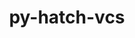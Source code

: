 ---
title: "py-hatch-vcs"
layout: cache
categories: [package, develop]
meta: {"compilers": ["gcc@11.4.0", "gcc@7.3.1", "gcc@9.4.0", "none"], "num_specs": 304, "num_specs_by_stack": {"aws-isc": 2, "aws-isc-aarch64": 2, "data-vis-sdk": 11, "e4s": 55, "e4s-neoverse-v2": 24, "e4s-neoverse_v1": 15, "e4s-oneapi": 22, "e4s-power": 5, "hep": 11, "ml-darwin-aarch64-mps": 34, "ml-linux-aarch64-cpu": 49, "ml-linux-aarch64-cuda": 46, "ml-linux-x86_64-cpu": 47, "ml-linux-x86_64-cuda": 48, "ml-linux-x86_64-rocm": 25, "radiuss": 24, "root": 304}, "oss": ["amzn2", "sequoia", "ubuntu18.04", "ubuntu20.04", "ubuntu22.04", "ubuntu24.04"], "platforms": ["darwin", "linux"], "stacks": ["aws-isc", "aws-isc-aarch64", "data-vis-sdk", "e4s", "e4s-neoverse-v2", "e4s-neoverse_v1", "e4s-oneapi", "e4s-power", "hep", "ml-darwin-aarch64-mps", "ml-linux-aarch64-cpu", "ml-linux-aarch64-cuda", "ml-linux-x86_64-cpu", "ml-linux-x86_64-cuda", "ml-linux-x86_64-rocm", "radiuss", "root"], "targets": ["aarch64", "neoverse_v1", "neoverse_v2", "ppc64le", "x86_64_v3"], "versions": ["0.4.0"]}
spec_details: [{"compiler": "none", "hash": "226w7r4r7c5vkayf2b5c3yzdn3ym45ue", "os": "ubuntu18.04", "platform": "linux", "size": "-", "stacks": ["radiuss", "root"], "target": "x86_64_v3", "variants": ["build_system=python_pip"], "versions": ["0.4.0"]}, {"compiler": "none", "hash": "23qizcxlby6k2tcngghwsvvnjvfsngh7", "os": "ubuntu22.04", "platform": "linux", "size": "-", "stacks": ["e4s", "root"], "target": "x86_64_v3", "variants": ["build_system=python_pip"], "versions": ["0.4.0"]}, {"compiler": "none", "hash": "23wsbbzktvdve4fnzdcbhld3q3nrcnxx", "os": "sequoia", "platform": "darwin", "size": "-", "stacks": ["ml-darwin-aarch64-mps", "root"], "target": "aarch64", "variants": ["build_system=python_pip"], "versions": ["0.4.0"]}, {"compiler": "gcc@11.4.0", "hash": "27mcmufyyls4r5l7ojgrknwxgxh7cweu", "os": "ubuntu22.04", "platform": "linux", "size": "-", "stacks": ["e4s-neoverse_v1", "root"], "target": "neoverse_v1", "variants": ["build_system=python_pip"], "versions": ["0.4.0"]}, {"compiler": "none", "hash": "2bhls25utcn3jn5zuj2vg5wn4aht7vx7", "os": "ubuntu24.04", "platform": "linux", "size": "-", "stacks": ["ml-linux-aarch64-cpu", "ml-linux-aarch64-cuda", "root"], "target": "aarch64", "variants": ["build_system=python_pip"], "versions": ["0.4.0"]}, {"compiler": "none", "hash": "2dizw6yx7p2zlluk5357rpcaiitz7wpj", "os": "ubuntu20.04", "platform": "linux", "size": "-", "stacks": ["data-vis-sdk", "root"], "target": "x86_64_v3", "variants": ["build_system=python_pip"], "versions": ["0.4.0"]}, {"compiler": "none", "hash": "2gdupoqzv52zmpho3gknttrvunirfgug", "os": "ubuntu24.04", "platform": "linux", "size": "-", "stacks": ["ml-linux-x86_64-cpu", "ml-linux-x86_64-cuda", "ml-linux-x86_64-rocm", "root"], "target": "x86_64_v3", "variants": ["build_system=python_pip"], "versions": ["0.4.0"]}, {"compiler": "none", "hash": "2qrod665frdygfgrnuat6d67knfkblta", "os": "ubuntu24.04", "platform": "linux", "size": "-", "stacks": ["ml-linux-x86_64-cpu", "ml-linux-x86_64-cuda", "root"], "target": "x86_64_v3", "variants": ["build_system=python_pip"], "versions": ["0.4.0"]}, {"compiler": "none", "hash": "2utrsuy44zzqsqqhvmcyerpq42uhzq2y", "os": "ubuntu22.04", "platform": "linux", "size": "-", "stacks": ["e4s-oneapi", "root"], "target": "x86_64_v3", "variants": ["build_system=python_pip"], "versions": ["0.4.0"]}, {"compiler": "none", "hash": "2ztcuohknagciboyzep7au6ywo6u2nys", "os": "ubuntu24.04", "platform": "linux", "size": "-", "stacks": ["ml-linux-aarch64-cpu", "ml-linux-aarch64-cuda", "root"], "target": "aarch64", "variants": ["build_system=python_pip"], "versions": ["0.4.0"]}, {"compiler": "none", "hash": "32f2zacntje6npzcckx3jcbu7rkl6jvl", "os": "ubuntu24.04", "platform": "linux", "size": "-", "stacks": ["ml-linux-aarch64-cpu", "ml-linux-aarch64-cuda", "root"], "target": "aarch64", "variants": ["build_system=python_pip"], "versions": ["0.4.0"]}, {"compiler": "none", "hash": "32uan3ugt6rnfiasbtjzhsxuj4jvcgs4", "os": "sequoia", "platform": "darwin", "size": "-", "stacks": ["ml-darwin-aarch64-mps", "root"], "target": "aarch64", "variants": ["build_system=python_pip"], "versions": ["0.4.0"]}, {"compiler": "none", "hash": "32zubmuuzirid5aa2up7mgu4k4luisqq", "os": "ubuntu24.04", "platform": "linux", "size": "-", "stacks": ["ml-linux-aarch64-cpu", "ml-linux-aarch64-cuda", "root"], "target": "aarch64", "variants": ["build_system=python_pip"], "versions": ["0.4.0"]}, {"compiler": "none", "hash": "3b4gicjpdy2odnz34cepwylmgg2on77m", "os": "ubuntu22.04", "platform": "linux", "size": "-", "stacks": ["hep", "root"], "target": "x86_64_v3", "variants": ["build_system=python_pip"], "versions": ["0.4.0"]}, {"compiler": "none", "hash": "3c3q3mlcm3wsulqeidedbm4chnbkrzvp", "os": "ubuntu18.04", "platform": "linux", "size": "-", "stacks": ["radiuss", "root"], "target": "x86_64_v3", "variants": ["build_system=python_pip"], "versions": ["0.4.0"]}, {"compiler": "none", "hash": "3g64lcsqdt2qtbnqwulzagjnmqukonhw", "os": "sequoia", "platform": "darwin", "size": "-", "stacks": ["ml-darwin-aarch64-mps", "root"], "target": "aarch64", "variants": ["build_system=python_pip"], "versions": ["0.4.0"]}, {"compiler": "none", "hash": "3q3j3mrngqfhq4qc76df7lyos4sfieba", "os": "ubuntu18.04", "platform": "linux", "size": "-", "stacks": ["radiuss", "root"], "target": "x86_64_v3", "variants": ["build_system=python_pip"], "versions": ["0.4.0"]}, {"compiler": "none", "hash": "3ulqzch26fwad4hjeusto5fgupx3p42s", "os": "ubuntu22.04", "platform": "linux", "size": "-", "stacks": ["e4s-neoverse-v2", "root"], "target": "neoverse_v2", "variants": ["build_system=python_pip"], "versions": ["0.4.0"]}, {"compiler": "none", "hash": "3xsmrfxfmgwyic5gxc34tmmfn4ddedsu", "os": "sequoia", "platform": "darwin", "size": "-", "stacks": ["ml-darwin-aarch64-mps", "root"], "target": "aarch64", "variants": ["build_system=python_pip"], "versions": ["0.4.0"]}, {"compiler": "none", "hash": "45efc5mbdpt3ij7aufltxcg46vir5ro7", "os": "ubuntu22.04", "platform": "linux", "size": "-", "stacks": ["hep", "root"], "target": "x86_64_v3", "variants": ["build_system=python_pip"], "versions": ["0.4.0"]}, {"compiler": "none", "hash": "472ifzz2nakkdvlbsiqa26ll2kxi7syk", "os": "ubuntu22.04", "platform": "linux", "size": "-", "stacks": ["e4s-oneapi", "root"], "target": "x86_64_v3", "variants": ["build_system=python_pip"], "versions": ["0.4.0"]}, {"compiler": "none", "hash": "4bo2b6smibph6zvo7oufdehecnkno5ev", "os": "ubuntu18.04", "platform": "linux", "size": "-", "stacks": ["radiuss", "root"], "target": "x86_64_v3", "variants": ["build_system=python_pip"], "versions": ["0.4.0"]}, {"compiler": "none", "hash": "4h6hryvpdczilurgbjtbqolwilmvthgf", "os": "ubuntu22.04", "platform": "linux", "size": "-", "stacks": ["e4s", "root"], "target": "x86_64_v3", "variants": ["build_system=python_pip"], "versions": ["0.4.0"]}, {"compiler": "none", "hash": "4ixtqghpmkcdxyzvb73xiqfy4be6l5fp", "os": "ubuntu18.04", "platform": "linux", "size": "-", "stacks": ["radiuss", "root"], "target": "x86_64_v3", "variants": ["build_system=python_pip"], "versions": ["0.4.0"]}, {"compiler": "gcc@11.4.0", "hash": "4xicg3jejszaomgmtjlbvoqs2kpjg35w", "os": "ubuntu22.04", "platform": "linux", "size": "-", "stacks": ["e4s-neoverse_v1", "root"], "target": "neoverse_v1", "variants": ["build_system=python_pip"], "versions": ["0.4.0"]}, {"compiler": "none", "hash": "4xl4kqhyybh2l5buol2n4bg4tlaawxqp", "os": "ubuntu24.04", "platform": "linux", "size": "-", "stacks": ["ml-linux-aarch64-cpu", "ml-linux-aarch64-cuda", "root"], "target": "aarch64", "variants": ["build_system=python_pip"], "versions": ["0.4.0"]}, {"compiler": "none", "hash": "4y43i2bib3munvw2wdcdfph2puhj3b7g", "os": "ubuntu24.04", "platform": "linux", "size": "-", "stacks": ["ml-linux-x86_64-cpu", "ml-linux-x86_64-cuda", "ml-linux-x86_64-rocm", "root"], "target": "x86_64_v3", "variants": ["build_system=python_pip"], "versions": ["0.4.0"]}, {"compiler": "none", "hash": "53fzthfvqpfiavjlxu2mmni2oypevsrj", "os": "sequoia", "platform": "darwin", "size": "-", "stacks": ["ml-darwin-aarch64-mps", "root"], "target": "aarch64", "variants": ["build_system=python_pip"], "versions": ["0.4.0"]}, {"compiler": "none", "hash": "53ml7v3shbaoqarf2hgl3mhoq222a7qg", "os": "sequoia", "platform": "darwin", "size": "-", "stacks": ["ml-darwin-aarch64-mps", "root"], "target": "aarch64", "variants": ["build_system=python_pip"], "versions": ["0.4.0"]}, {"compiler": "none", "hash": "563xiwoozj3q2gjjnu573dzh7bb7uspe", "os": "ubuntu22.04", "platform": "linux", "size": "-", "stacks": ["e4s-neoverse-v2", "root"], "target": "neoverse_v2", "variants": ["build_system=python_pip"], "versions": ["0.4.0"]}, {"compiler": "gcc@11.4.0", "hash": "56r7m6atlxmt2tnm4ecsfodeugq2rbep", "os": "ubuntu22.04", "platform": "linux", "size": "-", "stacks": ["e4s-neoverse_v1", "root"], "target": "neoverse_v1", "variants": ["build_system=python_pip"], "versions": ["0.4.0"]}, {"compiler": "none", "hash": "57m5z6sxpaoh47zl6jj3p5swqzq6rjwx", "os": "ubuntu24.04", "platform": "linux", "size": "-", "stacks": ["ml-linux-aarch64-cpu", "ml-linux-aarch64-cuda", "root"], "target": "aarch64", "variants": ["build_system=python_pip"], "versions": ["0.4.0"]}, {"compiler": "gcc@7.3.1", "hash": "5apwiujdgq7zzre2nbwwvhpm2sra6fjj", "os": "amzn2", "platform": "linux", "size": "-", "stacks": ["aws-isc", "root"], "target": "x86_64_v3", "variants": ["build_system=python_pip"], "versions": ["0.4.0"]}, {"compiler": "none", "hash": "5otazv3bo6fom3oqdz6kyls5sz476wcw", "os": "sequoia", "platform": "darwin", "size": "-", "stacks": ["ml-darwin-aarch64-mps", "root"], "target": "aarch64", "variants": ["build_system=python_pip"], "versions": ["0.4.0"]}, {"compiler": "none", "hash": "5svckqmmrhzvb5en3ybudjmg76cr4dih", "os": "ubuntu18.04", "platform": "linux", "size": "-", "stacks": ["radiuss", "root"], "target": "x86_64_v3", "variants": ["build_system=python_pip"], "versions": ["0.4.0"]}, {"compiler": "none", "hash": "5yixuxuaomx3xkjeubdeng3ifq3u3g3l", "os": "sequoia", "platform": "darwin", "size": "-", "stacks": ["ml-darwin-aarch64-mps", "root"], "target": "aarch64", "variants": ["build_system=python_pip"], "versions": ["0.4.0"]}, {"compiler": "none", "hash": "6227zt5d7dchaka5zcgqnmlfppxpq4sf", "os": "ubuntu18.04", "platform": "linux", "size": "-", "stacks": ["radiuss", "root"], "target": "x86_64_v3", "variants": ["build_system=python_pip"], "versions": ["0.4.0"]}, {"compiler": "none", "hash": "636tcnk2oxegim5or2cetw5maxqriwrt", "os": "ubuntu24.04", "platform": "linux", "size": "-", "stacks": ["ml-linux-aarch64-cpu", "ml-linux-aarch64-cuda", "root"], "target": "aarch64", "variants": ["build_system=python_pip"], "versions": ["0.4.0"]}, {"compiler": "none", "hash": "63ga3ha35yklsvzcwd7s6e6thrav2g43", "os": "ubuntu24.04", "platform": "linux", "size": "-", "stacks": ["ml-linux-x86_64-cpu", "ml-linux-x86_64-cuda", "root"], "target": "x86_64_v3", "variants": ["build_system=python_pip"], "versions": ["0.4.0"]}, {"compiler": "none", "hash": "67utkfnqedakblycij6xndxf3gm6wv2w", "os": "ubuntu24.04", "platform": "linux", "size": "-", "stacks": ["ml-linux-aarch64-cpu", "ml-linux-aarch64-cuda", "root"], "target": "aarch64", "variants": ["build_system=python_pip"], "versions": ["0.4.0"]}, {"compiler": "none", "hash": "6a3cmxfqxyqa63hlzzjfjtz2fczdltjf", "os": "ubuntu24.04", "platform": "linux", "size": "-", "stacks": ["ml-linux-aarch64-cpu", "ml-linux-aarch64-cuda", "root"], "target": "aarch64", "variants": ["build_system=python_pip"], "versions": ["0.4.0"]}, {"compiler": "none", "hash": "6a6hoavg4e6xdikqlvzbhqjxmrsucu7w", "os": "ubuntu22.04", "platform": "linux", "size": "-", "stacks": ["hep", "root"], "target": "x86_64_v3", "variants": ["build_system=python_pip"], "versions": ["0.4.0"]}, {"compiler": "none", "hash": "6cxulf6f2heunvi6swbvmabcfs4iv5pi", "os": "ubuntu20.04", "platform": "linux", "size": "-", "stacks": ["data-vis-sdk", "root"], "target": "x86_64_v3", "variants": ["build_system=python_pip"], "versions": ["0.4.0"]}, {"compiler": "none", "hash": "6dibdn3h3p6au337aho3k4wgnvvqles6", "os": "ubuntu24.04", "platform": "linux", "size": "-", "stacks": ["ml-linux-aarch64-cpu", "ml-linux-aarch64-cuda", "root"], "target": "aarch64", "variants": ["build_system=python_pip"], "versions": ["0.4.0"]}, {"compiler": "none", "hash": "6egrcyupwbps7lvwapfaynuaxve3ur4f", "os": "ubuntu24.04", "platform": "linux", "size": "-", "stacks": ["ml-linux-x86_64-cpu", "ml-linux-x86_64-cuda", "root"], "target": "x86_64_v3", "variants": ["build_system=python_pip"], "versions": ["0.4.0"]}, {"compiler": "none", "hash": "7dgf43fkjlfuppaxz5e5tg5abxnngsyy", "os": "ubuntu24.04", "platform": "linux", "size": "-", "stacks": ["ml-linux-x86_64-cpu", "ml-linux-x86_64-cuda", "root"], "target": "x86_64_v3", "variants": ["build_system=python_pip"], "versions": ["0.4.0"]}, {"compiler": "none", "hash": "7ehbo5z7laehk5qcykzac4jnzqakshmc", "os": "ubuntu24.04", "platform": "linux", "size": "-", "stacks": ["ml-linux-aarch64-cpu", "ml-linux-aarch64-cuda", "root"], "target": "aarch64", "variants": ["build_system=python_pip"], "versions": ["0.4.0"]}, {"compiler": "none", "hash": "7fc3eh6mmeigfqdbvfquuttp7v55xgxb", "os": "ubuntu22.04", "platform": "linux", "size": "-", "stacks": ["e4s", "root"], "target": "x86_64_v3", "variants": ["build_system=python_pip"], "versions": ["0.4.0"]}, {"compiler": "none", "hash": "7g2jn32k7e22qlxuixf5vihgqd77pjup", "os": "ubuntu22.04", "platform": "linux", "size": "-", "stacks": ["hep", "root"], "target": "x86_64_v3", "variants": ["build_system=python_pip"], "versions": ["0.4.0"]}, {"compiler": "none", "hash": "7ksu6x2j2pracxhjbyhmzsxdmz2s65mk", "os": "ubuntu22.04", "platform": "linux", "size": "-", "stacks": ["e4s", "root"], "target": "x86_64_v3", "variants": ["build_system=python_pip"], "versions": ["0.4.0"]}, {"compiler": "none", "hash": "7ojjf3ym2dsdjziqmjop65wkil6avqau", "os": "ubuntu24.04", "platform": "linux", "size": "-", "stacks": ["ml-linux-aarch64-cpu", "ml-linux-aarch64-cuda", "root"], "target": "aarch64", "variants": ["build_system=python_pip"], "versions": ["0.4.0"]}, {"compiler": "gcc@7.3.1", "hash": "7tkufpekhnvtudepb5ofp4eeubhpdvmd", "os": "amzn2", "platform": "linux", "size": "-", "stacks": ["aws-isc-aarch64", "root"], "target": "aarch64", "variants": ["build_system=python_pip"], "versions": ["0.4.0"]}, {"compiler": "gcc@9.4.0", "hash": "7uay3l3mxekxq2tvtjued7aqkc5pgo26", "os": "ubuntu20.04", "platform": "linux", "size": "-", "stacks": ["e4s-power", "root"], "target": "ppc64le", "variants": ["build_system=python_pip"], "versions": ["0.4.0"]}, {"compiler": "none", "hash": "a433xq2zrinqf2xgtn3pimohwtyx5qql", "os": "ubuntu24.04", "platform": "linux", "size": "-", "stacks": ["ml-linux-aarch64-cpu", "ml-linux-aarch64-cuda", "root"], "target": "aarch64", "variants": ["build_system=python_pip"], "versions": ["0.4.0"]}, {"compiler": "none", "hash": "aeza7k7zccxcqptwj2qihlftm62cqfsh", "os": "ubuntu22.04", "platform": "linux", "size": "-", "stacks": ["e4s", "root"], "target": "x86_64_v3", "variants": ["build_system=python_pip"], "versions": ["0.4.0"]}, {"compiler": "none", "hash": "afjo4rgvtkzgv3tsposu4cbs4ugn2wcm", "os": "ubuntu22.04", "platform": "linux", "size": "-", "stacks": ["e4s", "root"], "target": "x86_64_v3", "variants": ["build_system=python_pip"], "versions": ["0.4.0"]}, {"compiler": "none", "hash": "afsctq6rmhssrqhsyjyxwpdnraoil3ul", "os": "ubuntu22.04", "platform": "linux", "size": "-", "stacks": ["e4s-neoverse-v2", "root"], "target": "neoverse_v2", "variants": ["build_system=python_pip"], "versions": ["0.4.0"]}, {"compiler": "none", "hash": "aftuwumjgseqdha5affj3be56iogubux", "os": "ubuntu22.04", "platform": "linux", "size": "-", "stacks": ["e4s-oneapi", "root"], "target": "x86_64_v3", "variants": ["build_system=python_pip"], "versions": ["0.4.0"]}, {"compiler": "none", "hash": "ai5qrltgf5ifqxijqhs2vvn2jocnq7hj", "os": "ubuntu24.04", "platform": "linux", "size": "-", "stacks": ["ml-linux-x86_64-cpu", "ml-linux-x86_64-cuda", "ml-linux-x86_64-rocm", "root"], "target": "x86_64_v3", "variants": ["build_system=python_pip"], "versions": ["0.4.0"]}, {"compiler": "none", "hash": "aiuo3gx6h74oazucqhsntzz5rqaojbke", "os": "ubuntu18.04", "platform": "linux", "size": "-", "stacks": ["radiuss", "root"], "target": "x86_64_v3", "variants": ["build_system=python_pip"], "versions": ["0.4.0"]}, {"compiler": "none", "hash": "anjiznsmx7ifzob74kddkz5a3r5c3ksd", "os": "ubuntu20.04", "platform": "linux", "size": "-", "stacks": ["data-vis-sdk", "root"], "target": "x86_64_v3", "variants": ["build_system=python_pip"], "versions": ["0.4.0"]}, {"compiler": "none", "hash": "anw73zdjanvumpdd7a5g7zj5w2twykk2", "os": "ubuntu24.04", "platform": "linux", "size": "-", "stacks": ["ml-linux-x86_64-cpu", "ml-linux-x86_64-cuda", "ml-linux-x86_64-rocm", "root"], "target": "x86_64_v3", "variants": ["build_system=python_pip"], "versions": ["0.4.0"]}, {"compiler": "none", "hash": "aszjxomb4ncw6fddkewov77kpagixg6s", "os": "ubuntu22.04", "platform": "linux", "size": "-", "stacks": ["e4s", "root"], "target": "x86_64_v3", "variants": ["build_system=python_pip"], "versions": ["0.4.0"]}, {"compiler": "none", "hash": "avntuwcs3szw5gyev7cvl2v5t5hymgfc", "os": "ubuntu18.04", "platform": "linux", "size": "-", "stacks": ["radiuss", "root"], "target": "x86_64_v3", "variants": ["build_system=python_pip"], "versions": ["0.4.0"]}, {"compiler": "none", "hash": "b2fioho3mv5viit3tkxqwqi6wkfe4mjb", "os": "ubuntu22.04", "platform": "linux", "size": "-", "stacks": ["e4s", "root"], "target": "x86_64_v3", "variants": ["build_system=python_pip"], "versions": ["0.4.0"]}, {"compiler": "none", "hash": "b3gudt5j3ssuwwajbfofhbgmomhle6pg", "os": "ubuntu24.04", "platform": "linux", "size": "-", "stacks": ["ml-linux-aarch64-cpu", "ml-linux-aarch64-cuda", "root"], "target": "aarch64", "variants": ["build_system=python_pip"], "versions": ["0.4.0"]}, {"compiler": "none", "hash": "b6botvvggyz7gd43tpeo5jo7bdvgm3ca", "os": "sequoia", "platform": "darwin", "size": "-", "stacks": ["ml-darwin-aarch64-mps", "root"], "target": "aarch64", "variants": ["build_system=python_pip"], "versions": ["0.4.0"]}, {"compiler": "none", "hash": "bk2j6avr7vlprwxgzbgdplhlv4hwrt6d", "os": "ubuntu24.04", "platform": "linux", "size": "-", "stacks": ["ml-linux-aarch64-cpu", "ml-linux-aarch64-cuda", "root"], "target": "aarch64", "variants": ["build_system=python_pip"], "versions": ["0.4.0"]}, {"compiler": "none", "hash": "bpkmrhyi72sjyf4mh5oj2ckitczqd7v4", "os": "ubuntu22.04", "platform": "linux", "size": "-", "stacks": ["e4s", "root"], "target": "x86_64_v3", "variants": ["build_system=python_pip"], "versions": ["0.4.0"]}, {"compiler": "none", "hash": "bvzaudgykqroia4hzd7yxcb55sxjvalu", "os": "sequoia", "platform": "darwin", "size": "-", "stacks": ["ml-darwin-aarch64-mps", "root"], "target": "aarch64", "variants": ["build_system=python_pip"], "versions": ["0.4.0"]}, {"compiler": "gcc@11.4.0", "hash": "bxcmydkwx6zshux4uwc4vxqn2yylapk2", "os": "ubuntu22.04", "platform": "linux", "size": "-", "stacks": ["e4s-neoverse_v1", "root"], "target": "neoverse_v1", "variants": ["build_system=python_pip"], "versions": ["0.4.0"]}, {"compiler": "none", "hash": "bynyltbqxkkxe4gueagq36v6xi66mkar", "os": "ubuntu24.04", "platform": "linux", "size": "-", "stacks": ["ml-linux-x86_64-cpu", "ml-linux-x86_64-cuda", "ml-linux-x86_64-rocm", "root"], "target": "x86_64_v3", "variants": ["build_system=python_pip"], "versions": ["0.4.0"]}, {"compiler": "none", "hash": "c2nfgyymmkhwda2fvemer4qtzpjfuhtf", "os": "ubuntu22.04", "platform": "linux", "size": "-", "stacks": ["e4s", "root"], "target": "x86_64_v3", "variants": ["build_system=python_pip"], "versions": ["0.4.0"]}, {"compiler": "none", "hash": "c3s2jzwpm55uwextihzedrnzxqvmk54m", "os": "ubuntu22.04", "platform": "linux", "size": "-", "stacks": ["e4s-oneapi", "root"], "target": "x86_64_v3", "variants": ["build_system=python_pip"], "versions": ["0.4.0"]}, {"compiler": "none", "hash": "c6k4wqbyj6x5cwdxnvmy4ihg74f526au", "os": "sequoia", "platform": "darwin", "size": "-", "stacks": ["ml-darwin-aarch64-mps", "root"], "target": "aarch64", "variants": ["build_system=python_pip"], "versions": ["0.4.0"]}, {"compiler": "none", "hash": "chylcpi42hqjq23im4fyowj52bqiq4dz", "os": "ubuntu22.04", "platform": "linux", "size": "-", "stacks": ["e4s", "root"], "target": "x86_64_v3", "variants": ["build_system=python_pip"], "versions": ["0.4.0"]}, {"compiler": "none", "hash": "cjdcf4xeztdai7xwlggrevy2h3atrqgr", "os": "ubuntu22.04", "platform": "linux", "size": "-", "stacks": ["e4s-neoverse-v2", "root"], "target": "neoverse_v2", "variants": ["build_system=python_pip"], "versions": ["0.4.0"]}, {"compiler": "none", "hash": "clr5u2t2opwv4rwlvclshz7eichpnybm", "os": "ubuntu24.04", "platform": "linux", "size": "-", "stacks": ["ml-linux-x86_64-cpu", "ml-linux-x86_64-cuda", "root"], "target": "x86_64_v3", "variants": ["build_system=python_pip"], "versions": ["0.4.0"]}, {"compiler": "none", "hash": "cqxvqhi3y3umrdb4byiiys4qcr4nvcan", "os": "ubuntu24.04", "platform": "linux", "size": "-", "stacks": ["ml-linux-aarch64-cpu", "ml-linux-aarch64-cuda", "root"], "target": "aarch64", "variants": ["build_system=python_pip"], "versions": ["0.4.0"]}, {"compiler": "none", "hash": "cws6m4ptafgnd6m4osej3zb666622dqo", "os": "ubuntu22.04", "platform": "linux", "size": "-", "stacks": ["e4s-neoverse-v2", "root"], "target": "neoverse_v2", "variants": ["build_system=python_pip"], "versions": ["0.4.0"]}, {"compiler": "none", "hash": "cynk3q6spogevcqmbptwycydl67ecsvf", "os": "ubuntu22.04", "platform": "linux", "size": "-", "stacks": ["e4s-oneapi", "root"], "target": "x86_64_v3", "variants": ["build_system=python_pip"], "versions": ["0.4.0"]}, {"compiler": "none", "hash": "de7d3ug5uyzrktgxpsbvmweujb47abko", "os": "ubuntu18.04", "platform": "linux", "size": "-", "stacks": ["radiuss", "root"], "target": "x86_64_v3", "variants": ["build_system=python_pip"], "versions": ["0.4.0"]}, {"compiler": "none", "hash": "djwlpwkf4y3wcpfqttkeagk3os23nj6v", "os": "ubuntu24.04", "platform": "linux", "size": "-", "stacks": ["ml-linux-x86_64-cpu", "ml-linux-x86_64-cuda", "root"], "target": "x86_64_v3", "variants": ["build_system=python_pip"], "versions": ["0.4.0"]}, {"compiler": "none", "hash": "dp3rhlhyroxrlfqoan5sd7eejykpiajr", "os": "ubuntu24.04", "platform": "linux", "size": "-", "stacks": ["ml-linux-x86_64-cpu", "ml-linux-x86_64-cuda", "root"], "target": "x86_64_v3", "variants": ["build_system=python_pip"], "versions": ["0.4.0"]}, {"compiler": "none", "hash": "dpofcx4qbbddacywweifijyoj6iw345n", "os": "ubuntu24.04", "platform": "linux", "size": "-", "stacks": ["ml-linux-x86_64-cpu", "ml-linux-x86_64-cuda", "root"], "target": "x86_64_v3", "variants": ["build_system=python_pip"], "versions": ["0.4.0"]}, {"compiler": "none", "hash": "dz7bezcb2vglvzksjrujbrfbeliizt56", "os": "ubuntu18.04", "platform": "linux", "size": "-", "stacks": ["radiuss", "root"], "target": "x86_64_v3", "variants": ["build_system=python_pip"], "versions": ["0.4.0"]}, {"compiler": "none", "hash": "e73klmpjisxvbu2ym7dmk2ej4svdr4ry", "os": "ubuntu22.04", "platform": "linux", "size": "-", "stacks": ["e4s", "root"], "target": "x86_64_v3", "variants": ["build_system=python_pip"], "versions": ["0.4.0"]}, {"compiler": "none", "hash": "eaj2tvr2dmlmh75ipbpcw2teexkqnov3", "os": "ubuntu22.04", "platform": "linux", "size": "-", "stacks": ["e4s", "root"], "target": "x86_64_v3", "variants": ["build_system=python_pip"], "versions": ["0.4.0"]}, {"compiler": "none", "hash": "eau5iw7aovdor5fhphagfbhnvldb4h36", "os": "ubuntu22.04", "platform": "linux", "size": "-", "stacks": ["e4s-neoverse-v2", "root"], "target": "neoverse_v2", "variants": ["build_system=python_pip"], "versions": ["0.4.0"]}, {"compiler": "none", "hash": "eleycmnjvcbdq6vqlz44bbcogt3vsqu2", "os": "ubuntu24.04", "platform": "linux", "size": "-", "stacks": ["ml-linux-x86_64-cpu", "ml-linux-x86_64-cuda", "ml-linux-x86_64-rocm", "root"], "target": "x86_64_v3", "variants": ["build_system=python_pip"], "versions": ["0.4.0"]}, {"compiler": "none", "hash": "elljybuoux4d7v57brgpgwoa4dx5m2iw", "os": "ubuntu24.04", "platform": "linux", "size": "-", "stacks": ["ml-linux-aarch64-cpu", "ml-linux-aarch64-cuda", "root"], "target": "aarch64", "variants": ["build_system=python_pip"], "versions": ["0.4.0"]}, {"compiler": "gcc@11.4.0", "hash": "en3oftxb7e43dwmwjfcmkf44wpts3gqn", "os": "ubuntu22.04", "platform": "linux", "size": "-", "stacks": ["e4s-neoverse_v1", "root"], "target": "neoverse_v1", "variants": ["build_system=python_pip"], "versions": ["0.4.0"]}, {"compiler": "none", "hash": "eohcg3uw4d2jl4mhpennfwf56mdylogy", "os": "ubuntu24.04", "platform": "linux", "size": "-", "stacks": ["ml-linux-x86_64-cpu", "ml-linux-x86_64-cuda", "ml-linux-x86_64-rocm", "root"], "target": "x86_64_v3", "variants": ["build_system=python_pip"], "versions": ["0.4.0"]}, {"compiler": "none", "hash": "eueqbqfcivtdwenu6dzliadyx6htuxpz", "os": "sequoia", "platform": "darwin", "size": "-", "stacks": ["ml-darwin-aarch64-mps", "root"], "target": "aarch64", "variants": ["build_system=python_pip"], "versions": ["0.4.0"]}, {"compiler": "none", "hash": "evxvpq72ddlvgz5hp7ndamb74gk3t7dl", "os": "ubuntu24.04", "platform": "linux", "size": "-", "stacks": ["ml-linux-aarch64-cpu", "ml-linux-aarch64-cuda", "root"], "target": "aarch64", "variants": ["build_system=python_pip"], "versions": ["0.4.0"]}, {"compiler": "none", "hash": "ewvcyhutaqxpgu5ve73ujqzpmoxwddiu", "os": "ubuntu24.04", "platform": "linux", "size": "-", "stacks": ["ml-linux-x86_64-cpu", "ml-linux-x86_64-cuda", "root"], "target": "x86_64_v3", "variants": ["build_system=python_pip"], "versions": ["0.4.0"]}, {"compiler": "gcc@9.4.0", "hash": "fbjzcv4qg5c7kuopzak2w3xale5hrtaf", "os": "ubuntu20.04", "platform": "linux", "size": "-", "stacks": ["e4s-power", "root"], "target": "ppc64le", "variants": ["build_system=python_pip"], "versions": ["0.4.0"]}, {"compiler": "none", "hash": "fcpstnw7sse6qauefyp42p627cdr7gpx", "os": "ubuntu18.04", "platform": "linux", "size": "-", "stacks": ["radiuss", "root"], "target": "x86_64_v3", "variants": ["build_system=python_pip"], "versions": ["0.4.0"]}, {"compiler": "none", "hash": "ffvfsl36l4ezygwyb4qfw2ek53c3prhs", "os": "ubuntu18.04", "platform": "linux", "size": "-", "stacks": ["radiuss", "root"], "target": "x86_64_v3", "variants": ["build_system=python_pip"], "versions": ["0.4.0"]}, {"compiler": "none", "hash": "fodfyffsf2nazlq22uy7nbuuffitmuuh", "os": "ubuntu22.04", "platform": "linux", "size": "-", "stacks": ["e4s", "root"], "target": "x86_64_v3", "variants": ["build_system=python_pip"], "versions": ["0.4.0"]}, {"compiler": "none", "hash": "fpmyeiu2rlv32jtg7mk7tm6duyq3raw5", "os": "ubuntu18.04", "platform": "linux", "size": "-", "stacks": ["radiuss", "root"], "target": "x86_64_v3", "variants": ["build_system=python_pip"], "versions": ["0.4.0"]}, {"compiler": "none", "hash": "frsi53p6eulbh3zbvhkmw5yaqdu74tfo", "os": "ubuntu22.04", "platform": "linux", "size": "-", "stacks": ["e4s-oneapi", "root"], "target": "x86_64_v3", "variants": ["build_system=python_pip"], "versions": ["0.4.0"]}, {"compiler": "none", "hash": "fuppeqjrn5jmb5s4we5gaxbi6vwzgux7", "os": "ubuntu22.04", "platform": "linux", "size": "-", "stacks": ["e4s-neoverse-v2", "root"], "target": "neoverse_v2", "variants": ["build_system=python_pip"], "versions": ["0.4.0"]}, {"compiler": "none", "hash": "fwercve2tdho6kfbp7m3fvhls34n5j62", "os": "ubuntu24.04", "platform": "linux", "size": "-", "stacks": ["ml-linux-x86_64-cpu", "ml-linux-x86_64-cuda", "ml-linux-x86_64-rocm", "root"], "target": "x86_64_v3", "variants": ["build_system=python_pip"], "versions": ["0.4.0"]}, {"compiler": "none", "hash": "fy5xqb4am3qd25k3tvlxh4xbyuyje7wx", "os": "sequoia", "platform": "darwin", "size": "-", "stacks": ["ml-darwin-aarch64-mps", "root"], "target": "aarch64", "variants": ["build_system=python_pip"], "versions": ["0.4.0"]}, {"compiler": "none", "hash": "g7xexfussli636p3ahpwq7cq3pbyfqmf", "os": "ubuntu22.04", "platform": "linux", "size": "-", "stacks": ["e4s-neoverse-v2", "root"], "target": "neoverse_v2", "variants": ["build_system=python_pip"], "versions": ["0.4.0"]}, {"compiler": "none", "hash": "gdmn4ysnhiznuhvwmq7z5wcsgimfeqf6", "os": "ubuntu22.04", "platform": "linux", "size": "-", "stacks": ["e4s-oneapi", "root"], "target": "x86_64_v3", "variants": ["build_system=python_pip"], "versions": ["0.4.0"]}, {"compiler": "none", "hash": "geryxtd7ukw47plq47tfl3csu4t7cqte", "os": "ubuntu22.04", "platform": "linux", "size": "-", "stacks": ["e4s", "root"], "target": "x86_64_v3", "variants": ["build_system=python_pip"], "versions": ["0.4.0"]}, {"compiler": "none", "hash": "ggj77pbrbqqtwyxx7q4cx3vrtguzrl4x", "os": "ubuntu24.04", "platform": "linux", "size": "-", "stacks": ["ml-linux-aarch64-cpu", "ml-linux-aarch64-cuda", "root"], "target": "aarch64", "variants": ["build_system=python_pip"], "versions": ["0.4.0"]}, {"compiler": "none", "hash": "ggrtrhdser3tyclmuh6ife3m3ynq4scm", "os": "ubuntu24.04", "platform": "linux", "size": "-", "stacks": ["ml-linux-x86_64-cpu", "ml-linux-x86_64-cuda", "ml-linux-x86_64-rocm", "root"], "target": "x86_64_v3", "variants": ["build_system=python_pip"], "versions": ["0.4.0"]}, {"compiler": "none", "hash": "gh342u2m52i5xp2bl7d5ynru6julqfwl", "os": "ubuntu24.04", "platform": "linux", "size": "-", "stacks": ["ml-linux-aarch64-cpu", "ml-linux-aarch64-cuda", "root"], "target": "aarch64", "variants": ["build_system=python_pip"], "versions": ["0.4.0"]}, {"compiler": "none", "hash": "ghnhzd67vqzv2n3w4g6ydj2ngyuiwral", "os": "ubuntu22.04", "platform": "linux", "size": "-", "stacks": ["hep", "root"], "target": "x86_64_v3", "variants": ["build_system=python_pip"], "versions": ["0.4.0"]}, {"compiler": "none", "hash": "go4z3mtfrft6xywwelqp2jfyjfhi7dvb", "os": "ubuntu22.04", "platform": "linux", "size": "-", "stacks": ["e4s-oneapi", "root"], "target": "x86_64_v3", "variants": ["build_system=python_pip"], "versions": ["0.4.0"]}, {"compiler": "none", "hash": "gqdc3cudf2vryzoffhwqlml4izerv7wi", "os": "ubuntu24.04", "platform": "linux", "size": "-", "stacks": ["ml-linux-x86_64-cpu", "ml-linux-x86_64-cuda", "root"], "target": "x86_64_v3", "variants": ["build_system=python_pip"], "versions": ["0.4.0"]}, {"compiler": "none", "hash": "gqyqu3izmeonnr2itklmc5poc7ccexqe", "os": "ubuntu18.04", "platform": "linux", "size": "-", "stacks": ["radiuss", "root"], "target": "x86_64_v3", "variants": ["build_system=python_pip"], "versions": ["0.4.0"]}, {"compiler": "none", "hash": "guyswqyixpau7rrp54f3koim52xr6hjz", "os": "ubuntu22.04", "platform": "linux", "size": "-", "stacks": ["e4s-neoverse-v2", "root"], "target": "neoverse_v2", "variants": ["build_system=python_pip"], "versions": ["0.4.0"]}, {"compiler": "none", "hash": "gwlvystpqgj6aeup5ccj4pw7qb35udot", "os": "ubuntu20.04", "platform": "linux", "size": "-", "stacks": ["data-vis-sdk", "root"], "target": "x86_64_v3", "variants": ["build_system=python_pip"], "versions": ["0.4.0"]}, {"compiler": "none", "hash": "ha7h76kp7e7gyuvnit67il4wiz7xasxp", "os": "ubuntu22.04", "platform": "linux", "size": "-", "stacks": ["e4s", "root"], "target": "x86_64_v3", "variants": ["build_system=python_pip"], "versions": ["0.4.0"]}, {"compiler": "gcc@11.4.0", "hash": "hebbpytnqaknwsqs455ogpzmiueemtha", "os": "ubuntu22.04", "platform": "linux", "size": "-", "stacks": ["e4s-neoverse_v1", "root"], "target": "neoverse_v1", "variants": ["build_system=python_pip"], "versions": ["0.4.0"]}, {"compiler": "none", "hash": "hkxvdpy6arvm5ebice7w5blyn4575ipb", "os": "sequoia", "platform": "darwin", "size": "-", "stacks": ["ml-darwin-aarch64-mps", "root"], "target": "aarch64", "variants": ["build_system=python_pip"], "versions": ["0.4.0"]}, {"compiler": "none", "hash": "hp2vheyqw2sjlxylud2gxd6ah5jpkgog", "os": "sequoia", "platform": "darwin", "size": "-", "stacks": ["ml-darwin-aarch64-mps", "root"], "target": "aarch64", "variants": ["build_system=python_pip"], "versions": ["0.4.0"]}, {"compiler": "none", "hash": "hszge6uup2yldmiaqkfibkjqh5tdyhpp", "os": "sequoia", "platform": "darwin", "size": "-", "stacks": ["ml-darwin-aarch64-mps", "root"], "target": "aarch64", "variants": ["build_system=python_pip"], "versions": ["0.4.0"]}, {"compiler": "none", "hash": "hszxse2bamwksrfzfzolw5odqs23meoo", "os": "ubuntu24.04", "platform": "linux", "size": "-", "stacks": ["ml-linux-aarch64-cpu", "ml-linux-aarch64-cuda", "root"], "target": "aarch64", "variants": ["build_system=python_pip"], "versions": ["0.4.0"]}, {"compiler": "none", "hash": "hvwxawaddluqu2lhdzfyx2nqcmbwihqu", "os": "ubuntu22.04", "platform": "linux", "size": "-", "stacks": ["e4s-oneapi", "root"], "target": "x86_64_v3", "variants": ["build_system=python_pip"], "versions": ["0.4.0"]}, {"compiler": "none", "hash": "hzo3nujeb5ypln4bpuwsojiz2eoan54g", "os": "ubuntu24.04", "platform": "linux", "size": "-", "stacks": ["ml-linux-x86_64-cuda", "ml-linux-x86_64-rocm", "root"], "target": "x86_64_v3", "variants": ["build_system=python_pip"], "versions": ["0.4.0"]}, {"compiler": "none", "hash": "i2apnxm23i45drpz3esykymlg6q2tuct", "os": "ubuntu24.04", "platform": "linux", "size": "-", "stacks": ["ml-linux-x86_64-cpu", "ml-linux-x86_64-cuda", "ml-linux-x86_64-rocm", "root"], "target": "x86_64_v3", "variants": ["build_system=python_pip"], "versions": ["0.4.0"]}, {"compiler": "none", "hash": "i6com2en2l3xjtudlqrlcelhuzoaivb4", "os": "ubuntu22.04", "platform": "linux", "size": "-", "stacks": ["e4s", "root"], "target": "x86_64_v3", "variants": ["build_system=python_pip"], "versions": ["0.4.0"]}, {"compiler": "none", "hash": "ikvvekex5dg7tnw6vj4yqflx5676dylu", "os": "ubuntu24.04", "platform": "linux", "size": "-", "stacks": ["ml-linux-x86_64-cpu", "ml-linux-x86_64-cuda", "ml-linux-x86_64-rocm", "root"], "target": "x86_64_v3", "variants": ["build_system=python_pip"], "versions": ["0.4.0"]}, {"compiler": "gcc@11.4.0", "hash": "iof7vibktvdhxfzziipxqkt4kbefpjyy", "os": "ubuntu22.04", "platform": "linux", "size": "-", "stacks": ["e4s-neoverse_v1", "root"], "target": "neoverse_v1", "variants": ["build_system=python_pip"], "versions": ["0.4.0"]}, {"compiler": "none", "hash": "irrceockg4ogrb3prydkemsrbr5ukapf", "os": "ubuntu20.04", "platform": "linux", "size": "-", "stacks": ["data-vis-sdk", "root"], "target": "x86_64_v3", "variants": ["build_system=python_pip"], "versions": ["0.4.0"]}, {"compiler": "none", "hash": "isgwu2dxyfxltxocrcwouruoonupdtu6", "os": "ubuntu24.04", "platform": "linux", "size": "-", "stacks": ["ml-linux-aarch64-cpu", "ml-linux-aarch64-cuda", "root"], "target": "aarch64", "variants": ["build_system=python_pip"], "versions": ["0.4.0"]}, {"compiler": "none", "hash": "iu2lrssqgcz3bthy6hoxqcuqn6eyr724", "os": "ubuntu18.04", "platform": "linux", "size": "-", "stacks": ["radiuss", "root"], "target": "x86_64_v3", "variants": ["build_system=python_pip"], "versions": ["0.4.0"]}, {"compiler": "none", "hash": "iwm3kyzhfb5fakn6b3jzkn6fpv4j3jyj", "os": "ubuntu22.04", "platform": "linux", "size": "-", "stacks": ["e4s", "root"], "target": "x86_64_v3", "variants": ["build_system=python_pip"], "versions": ["0.4.0"]}, {"compiler": "none", "hash": "izfakx6o6yjznuxx3c2wkt2xaobgsgle", "os": "ubuntu22.04", "platform": "linux", "size": "-", "stacks": ["e4s", "root"], "target": "x86_64_v3", "variants": ["build_system=python_pip"], "versions": ["0.4.0"]}, {"compiler": "none", "hash": "jbqywbq7kxa26aqceayyuf662z55johi", "os": "ubuntu22.04", "platform": "linux", "size": "-", "stacks": ["e4s-neoverse-v2", "root"], "target": "neoverse_v2", "variants": ["build_system=python_pip"], "versions": ["0.4.0"]}, {"compiler": "none", "hash": "jdctsgignp56lrcc6ubsmiykk6rchfqj", "os": "ubuntu22.04", "platform": "linux", "size": "-", "stacks": ["e4s-neoverse-v2", "root"], "target": "neoverse_v2", "variants": ["build_system=python_pip"], "versions": ["0.4.0"]}, {"compiler": "none", "hash": "jdemay67fgs7lnaabhesq2ncmsht7tyc", "os": "ubuntu18.04", "platform": "linux", "size": "-", "stacks": ["radiuss", "root"], "target": "x86_64_v3", "variants": ["build_system=python_pip"], "versions": ["0.4.0"]}, {"compiler": "none", "hash": "je5t36qoqdokn6koekz4yhgzxrnfbxy2", "os": "ubuntu22.04", "platform": "linux", "size": "-", "stacks": ["hep", "root"], "target": "x86_64_v3", "variants": ["build_system=python_pip"], "versions": ["0.4.0"]}, {"compiler": "none", "hash": "jhwls6ytjdzqoibdf36fq3gn5sq2h273", "os": "ubuntu22.04", "platform": "linux", "size": "-", "stacks": ["e4s", "root"], "target": "x86_64_v3", "variants": ["build_system=python_pip"], "versions": ["0.4.0"]}, {"compiler": "none", "hash": "jiixdvwbnqhs4h7kix2qoygabxguxsln", "os": "ubuntu22.04", "platform": "linux", "size": "-", "stacks": ["e4s", "root"], "target": "x86_64_v3", "variants": ["build_system=python_pip"], "versions": ["0.4.0"]}, {"compiler": "none", "hash": "jnwrgoysmx7k4ppmpcvb6f2zcozmmxsm", "os": "ubuntu22.04", "platform": "linux", "size": "-", "stacks": ["e4s-oneapi", "root"], "target": "x86_64_v3", "variants": ["build_system=python_pip"], "versions": ["0.4.0"]}, {"compiler": "none", "hash": "jpl4b74er2ptgvob4c2kd42vdfzgvw32", "os": "ubuntu24.04", "platform": "linux", "size": "-", "stacks": ["ml-linux-x86_64-cuda", "root"], "target": "x86_64_v3", "variants": ["build_system=python_pip"], "versions": ["0.4.0"]}, {"compiler": "none", "hash": "jqy3swlj42ss2fscmxcind5zgui6krsm", "os": "ubuntu24.04", "platform": "linux", "size": "-", "stacks": ["ml-linux-aarch64-cpu", "ml-linux-aarch64-cuda", "root"], "target": "aarch64", "variants": ["build_system=python_pip"], "versions": ["0.4.0"]}, {"compiler": "none", "hash": "jvmjk7hqorpfwcyr6576jp6w4q64kb5x", "os": "ubuntu22.04", "platform": "linux", "size": "-", "stacks": ["e4s", "root"], "target": "x86_64_v3", "variants": ["build_system=python_pip"], "versions": ["0.4.0"]}, {"compiler": "none", "hash": "jx2t5gwph2x3qh2gtwp6coydtbjfp5av", "os": "ubuntu24.04", "platform": "linux", "size": "-", "stacks": ["ml-linux-aarch64-cpu", "ml-linux-aarch64-cuda", "root"], "target": "aarch64", "variants": ["build_system=python_pip"], "versions": ["0.4.0"]}, {"compiler": "none", "hash": "k43dgtwjockoyyi6hrsyfvnhhwka6tk4", "os": "ubuntu24.04", "platform": "linux", "size": "-", "stacks": ["ml-linux-aarch64-cpu", "root"], "target": "aarch64", "variants": ["build_system=python_pip"], "versions": ["0.4.0"]}, {"compiler": "none", "hash": "k5pw7utzxgq5m22q6trxu5qhgoyqlxhr", "os": "sequoia", "platform": "darwin", "size": "-", "stacks": ["ml-darwin-aarch64-mps", "root"], "target": "aarch64", "variants": ["build_system=python_pip"], "versions": ["0.4.0"]}, {"compiler": "none", "hash": "kaqmer4jxaibvgiq2pdtsc423yyr3qrg", "os": "ubuntu24.04", "platform": "linux", "size": "-", "stacks": ["ml-linux-x86_64-cpu", "ml-linux-x86_64-cuda", "ml-linux-x86_64-rocm", "root"], "target": "x86_64_v3", "variants": ["build_system=python_pip"], "versions": ["0.4.0"]}, {"compiler": "none", "hash": "kfbl7idbpeow7bsg6fgfux6xvjz4ipdh", "os": "ubuntu24.04", "platform": "linux", "size": "-", "stacks": ["ml-linux-x86_64-rocm", "root"], "target": "x86_64_v3", "variants": ["build_system=python_pip"], "versions": ["0.4.0"]}, {"compiler": "none", "hash": "kgn3g7szm22wi2dtt6gcla6pwgxuvuyc", "os": "ubuntu22.04", "platform": "linux", "size": "-", "stacks": ["e4s-neoverse-v2", "root"], "target": "neoverse_v2", "variants": ["build_system=python_pip"], "versions": ["0.4.0"]}, {"compiler": "none", "hash": "kqjfbzrezyxjysnwieyz3qlihsrhjflx", "os": "ubuntu18.04", "platform": "linux", "size": "-", "stacks": ["radiuss", "root"], "target": "x86_64_v3", "variants": ["build_system=python_pip"], "versions": ["0.4.0"]}, {"compiler": "none", "hash": "krfy6pwyk3bbj2ft5lllxlzf4wdlr2h6", "os": "ubuntu22.04", "platform": "linux", "size": "-", "stacks": ["hep", "root"], "target": "x86_64_v3", "variants": ["build_system=python_pip"], "versions": ["0.4.0"]}, {"compiler": "none", "hash": "krkijeendkfuki3l6eque5f5n6tlkvvj", "os": "ubuntu22.04", "platform": "linux", "size": "-", "stacks": ["e4s", "root"], "target": "x86_64_v3", "variants": ["build_system=python_pip"], "versions": ["0.4.0"]}, {"compiler": "gcc@9.4.0", "hash": "ksjyn5cfcw6sc3ecxcjli5kpio7q77mo", "os": "ubuntu20.04", "platform": "linux", "size": "-", "stacks": ["e4s-power", "root"], "target": "ppc64le", "variants": ["build_system=python_pip"], "versions": ["0.4.0"]}, {"compiler": "gcc@7.3.1", "hash": "kti5ebqvnv5pppmcril4a2jtg7gbtrjh", "os": "amzn2", "platform": "linux", "size": "-", "stacks": ["aws-isc-aarch64", "root"], "target": "aarch64", "variants": ["build_system=python_pip"], "versions": ["0.4.0"]}, {"compiler": "none", "hash": "l3dhulpbk5ilokkwlzwbxzuwtul2tqga", "os": "ubuntu22.04", "platform": "linux", "size": "-", "stacks": ["e4s-neoverse-v2", "root"], "target": "neoverse_v2", "variants": ["build_system=python_pip"], "versions": ["0.4.0"]}, {"compiler": "none", "hash": "l6kest5kxflhjcb5jqtv764l3xfmc5cv", "os": "ubuntu24.04", "platform": "linux", "size": "-", "stacks": ["ml-linux-x86_64-cpu", "ml-linux-x86_64-cuda", "root"], "target": "x86_64_v3", "variants": ["build_system=python_pip"], "versions": ["0.4.0"]}, {"compiler": "none", "hash": "l75ccxexoewdqrnv6r26krlct2hglcek", "os": "ubuntu24.04", "platform": "linux", "size": "-", "stacks": ["ml-linux-x86_64-cpu", "ml-linux-x86_64-cuda", "root"], "target": "x86_64_v3", "variants": ["build_system=python_pip"], "versions": ["0.4.0"]}, {"compiler": "none", "hash": "l77xqvx2p4zvib3lp3lw2suuoazpbana", "os": "ubuntu22.04", "platform": "linux", "size": "-", "stacks": ["e4s", "root"], "target": "x86_64_v3", "variants": ["build_system=python_pip"], "versions": ["0.4.0"]}, {"compiler": "none", "hash": "lbnicpanirdck3jse3blrwjvg5lfrydk", "os": "sequoia", "platform": "darwin", "size": "-", "stacks": ["ml-darwin-aarch64-mps", "root"], "target": "aarch64", "variants": ["build_system=python_pip"], "versions": ["0.4.0"]}, {"compiler": "none", "hash": "lbzeftbywtmke4d6zgvnk4wfypyfinwe", "os": "ubuntu24.04", "platform": "linux", "size": "-", "stacks": ["ml-linux-aarch64-cpu", "ml-linux-aarch64-cuda", "root"], "target": "aarch64", "variants": ["build_system=python_pip"], "versions": ["0.4.0"]}, {"compiler": "none", "hash": "ljf3yzvw2e7ip3d5jdghjkmhm4ckl62z", "os": "ubuntu24.04", "platform": "linux", "size": "-", "stacks": ["ml-linux-x86_64-cpu", "ml-linux-x86_64-cuda", "root"], "target": "x86_64_v3", "variants": ["build_system=python_pip"], "versions": ["0.4.0"]}, {"compiler": "none", "hash": "lp4kf2j64vzhhzj6ah3l3x2wk6cd2cvi", "os": "sequoia", "platform": "darwin", "size": "-", "stacks": ["ml-darwin-aarch64-mps", "root"], "target": "aarch64", "variants": ["build_system=python_pip"], "versions": ["0.4.0"]}, {"compiler": "none", "hash": "lzngkclc2ktq3zviasoh63mblrzkzdnf", "os": "ubuntu24.04", "platform": "linux", "size": "-", "stacks": ["ml-linux-aarch64-cpu", "ml-linux-aarch64-cuda", "root"], "target": "aarch64", "variants": ["build_system=python_pip"], "versions": ["0.4.0"]}, {"compiler": "none", "hash": "m4n33vyhozx2g7kkt7imo3bmqprh3y6u", "os": "ubuntu24.04", "platform": "linux", "size": "-", "stacks": ["ml-linux-x86_64-cpu", "ml-linux-x86_64-cuda", "root"], "target": "x86_64_v3", "variants": ["build_system=python_pip"], "versions": ["0.4.0"]}, {"compiler": "none", "hash": "maahb6vjy575ol3gibiujhqfpql3kud2", "os": "ubuntu24.04", "platform": "linux", "size": "-", "stacks": ["ml-linux-x86_64-cpu", "ml-linux-x86_64-cuda", "ml-linux-x86_64-rocm", "root"], "target": "x86_64_v3", "variants": ["build_system=python_pip"], "versions": ["0.4.0"]}, {"compiler": "none", "hash": "metkhj5rcy6utynusnjny6xrq6qk34so", "os": "ubuntu24.04", "platform": "linux", "size": "-", "stacks": ["ml-linux-aarch64-cpu", "ml-linux-aarch64-cuda", "root"], "target": "aarch64", "variants": ["build_system=python_pip"], "versions": ["0.4.0"]}, {"compiler": "none", "hash": "mf2ncecw3mhww4l6exvz3jwj5fltyrmp", "os": "ubuntu24.04", "platform": "linux", "size": "-", "stacks": ["ml-linux-x86_64-cpu", "ml-linux-x86_64-cuda", "root"], "target": "x86_64_v3", "variants": ["build_system=python_pip"], "versions": ["0.4.0"]}, {"compiler": "none", "hash": "miptdk4oji5tg4zocwxtp4s5wi4a5k6p", "os": "ubuntu22.04", "platform": "linux", "size": "-", "stacks": ["e4s", "root"], "target": "x86_64_v3", "variants": ["build_system=python_pip"], "versions": ["0.4.0"]}, {"compiler": "gcc@11.4.0", "hash": "mkr5ueglpvjws3gpcvvj2fuwwwsvb56o", "os": "ubuntu22.04", "platform": "linux", "size": "-", "stacks": ["e4s-neoverse_v1", "root"], "target": "neoverse_v1", "variants": ["build_system=python_pip"], "versions": ["0.4.0"]}, {"compiler": "none", "hash": "mlzlvpem5fgjh7aoezrsrka2bunxngvi", "os": "sequoia", "platform": "darwin", "size": "-", "stacks": ["ml-darwin-aarch64-mps", "root"], "target": "aarch64", "variants": ["build_system=python_pip"], "versions": ["0.4.0"]}, {"compiler": "none", "hash": "mnq7rvgztlaq2owbnm6ahfzsw4kdablp", "os": "ubuntu22.04", "platform": "linux", "size": "-", "stacks": ["e4s", "root"], "target": "x86_64_v3", "variants": ["build_system=python_pip"], "versions": ["0.4.0"]}, {"compiler": "none", "hash": "mrlvesnsdmhwzuaevk6dwiofnrgwmj3n", "os": "ubuntu20.04", "platform": "linux", "size": "-", "stacks": ["data-vis-sdk", "root"], "target": "x86_64_v3", "variants": ["build_system=python_pip"], "versions": ["0.4.0"]}, {"compiler": "none", "hash": "myezzyzpwyrmokw3juqufmywz6xxryht", "os": "ubuntu24.04", "platform": "linux", "size": "-", "stacks": ["ml-linux-aarch64-cpu", "ml-linux-aarch64-cuda", "root"], "target": "aarch64", "variants": ["build_system=python_pip"], "versions": ["0.4.0"]}, {"compiler": "none", "hash": "mzerxalc7otqundkuqadbppbeno6khuq", "os": "ubuntu20.04", "platform": "linux", "size": "-", "stacks": ["data-vis-sdk", "root"], "target": "x86_64_v3", "variants": ["build_system=python_pip"], "versions": ["0.4.0"]}, {"compiler": "none", "hash": "na6xqcrveq3q5rzuznrh5atcsniz4b3x", "os": "sequoia", "platform": "darwin", "size": "-", "stacks": ["ml-darwin-aarch64-mps", "root"], "target": "aarch64", "variants": ["build_system=python_pip"], "versions": ["0.4.0"]}, {"compiler": "none", "hash": "nagzw2zmgd5o5izc5dpigkdmgrzu3hmy", "os": "ubuntu22.04", "platform": "linux", "size": "-", "stacks": ["e4s", "root"], "target": "x86_64_v3", "variants": ["build_system=python_pip"], "versions": ["0.4.0"]}, {"compiler": "none", "hash": "ne23hhk5chpkrikrg335vvgt3lnd67w2", "os": "ubuntu22.04", "platform": "linux", "size": "-", "stacks": ["e4s-oneapi", "root"], "target": "x86_64_v3", "variants": ["build_system=python_pip"], "versions": ["0.4.0"]}, {"compiler": "none", "hash": "nhxwwxpowgwg4zzbjml5czlfkhr3m5k5", "os": "ubuntu22.04", "platform": "linux", "size": "-", "stacks": ["e4s", "root"], "target": "x86_64_v3", "variants": ["build_system=python_pip"], "versions": ["0.4.0"]}, {"compiler": "none", "hash": "nipvwrggjmbyb63djabvkazuoion733f", "os": "ubuntu24.04", "platform": "linux", "size": "-", "stacks": ["ml-linux-x86_64-cpu", "ml-linux-x86_64-cuda", "ml-linux-x86_64-rocm", "root"], "target": "x86_64_v3", "variants": ["build_system=python_pip"], "versions": ["0.4.0"]}, {"compiler": "none", "hash": "njksq2fexlpm4xa5373zhhwkcnq5lhvv", "os": "ubuntu24.04", "platform": "linux", "size": "-", "stacks": ["ml-linux-aarch64-cpu", "ml-linux-aarch64-cuda", "root"], "target": "aarch64", "variants": ["build_system=python_pip"], "versions": ["0.4.0"]}, {"compiler": "none", "hash": "nqjrkf75b6i7fqwociorsd5oupk6cqcc", "os": "ubuntu22.04", "platform": "linux", "size": "-", "stacks": ["e4s", "root"], "target": "x86_64_v3", "variants": ["build_system=python_pip"], "versions": ["0.4.0"]}, {"compiler": "none", "hash": "nstm6i2ywlox4kfwaiflfckxdxwz5od2", "os": "ubuntu24.04", "platform": "linux", "size": "-", "stacks": ["ml-linux-aarch64-cpu", "ml-linux-aarch64-cuda", "root"], "target": "aarch64", "variants": ["build_system=python_pip"], "versions": ["0.4.0"]}, {"compiler": "gcc@11.4.0", "hash": "ntbkahaykrluqd5mb6qmxh6frwt7uiiz", "os": "ubuntu22.04", "platform": "linux", "size": "-", "stacks": ["e4s-neoverse_v1", "root"], "target": "neoverse_v1", "variants": ["build_system=python_pip"], "versions": ["0.4.0"]}, {"compiler": "none", "hash": "nwwbsalp7wfvmc2mfzqrnponoj7csm7v", "os": "sequoia", "platform": "darwin", "size": "-", "stacks": ["ml-darwin-aarch64-mps", "root"], "target": "aarch64", "variants": ["build_system=python_pip"], "versions": ["0.4.0"]}, {"compiler": "none", "hash": "o4ieo237vxm7psbswfp2ygym46i2t6rk", "os": "ubuntu24.04", "platform": "linux", "size": "-", "stacks": ["ml-linux-x86_64-cpu", "ml-linux-x86_64-cuda", "ml-linux-x86_64-rocm", "root"], "target": "x86_64_v3", "variants": ["build_system=python_pip"], "versions": ["0.4.0"]}, {"compiler": "none", "hash": "o4kzgl76awnqqmyopbgwjjgqdqon2arz", "os": "ubuntu24.04", "platform": "linux", "size": "-", "stacks": ["ml-linux-aarch64-cpu", "ml-linux-aarch64-cuda", "root"], "target": "aarch64", "variants": ["build_system=python_pip"], "versions": ["0.4.0"]}, {"compiler": "none", "hash": "o5bvif2lfe3qdhlwioinp5e2y4xvcfl2", "os": "ubuntu22.04", "platform": "linux", "size": "-", "stacks": ["e4s-neoverse-v2", "root"], "target": "neoverse_v2", "variants": ["build_system=python_pip"], "versions": ["0.4.0"]}, {"compiler": "none", "hash": "o5dw5eqwxrxmf3q73aquztn4y5vte7s5", "os": "ubuntu22.04", "platform": "linux", "size": "-", "stacks": ["e4s-oneapi", "root"], "target": "x86_64_v3", "variants": ["build_system=python_pip"], "versions": ["0.4.0"]}, {"compiler": "none", "hash": "ob5lbsm563bmvq5zykdqhh6p2fyxstos", "os": "ubuntu22.04", "platform": "linux", "size": "-", "stacks": ["e4s", "root"], "target": "x86_64_v3", "variants": ["build_system=python_pip"], "versions": ["0.4.0"]}, {"compiler": "none", "hash": "ofjg756nq4lumqrh5dks77ge4rbwipy2", "os": "ubuntu22.04", "platform": "linux", "size": "-", "stacks": ["e4s-neoverse-v2", "root"], "target": "neoverse_v2", "variants": ["build_system=python_pip"], "versions": ["0.4.0"]}, {"compiler": "none", "hash": "ohmc56f7qpl4xjgnf6rdhlnudvwcw4z4", "os": "ubuntu24.04", "platform": "linux", "size": "-", "stacks": ["ml-linux-x86_64-cpu", "ml-linux-x86_64-cuda", "root"], "target": "x86_64_v3", "variants": ["build_system=python_pip"], "versions": ["0.4.0"]}, {"compiler": "none", "hash": "ohmjuazdhg2iejdozq2qq4456rtpo3bq", "os": "ubuntu18.04", "platform": "linux", "size": "-", "stacks": ["radiuss", "root"], "target": "x86_64_v3", "variants": ["build_system=python_pip"], "versions": ["0.4.0"]}, {"compiler": "none", "hash": "oio2vvd3x6kb75bzkkmsjxuvuxaxzn3q", "os": "sequoia", "platform": "darwin", "size": "-", "stacks": ["ml-darwin-aarch64-mps", "root"], "target": "aarch64", "variants": ["build_system=python_pip"], "versions": ["0.4.0"]}, {"compiler": "none", "hash": "okvzzlv625vyc43hbz3sunqjrlqyqkkc", "os": "ubuntu22.04", "platform": "linux", "size": "-", "stacks": ["e4s", "root"], "target": "x86_64_v3", "variants": ["build_system=python_pip"], "versions": ["0.4.0"]}, {"compiler": "none", "hash": "ool5kitc57d3dn44tufthwedmdt7mwxl", "os": "ubuntu22.04", "platform": "linux", "size": "-", "stacks": ["e4s", "root"], "target": "x86_64_v3", "variants": ["build_system=python_pip"], "versions": ["0.4.0"]}, {"compiler": "none", "hash": "ork3qcrnf7kkiyfdscdmaa6666fkc6oz", "os": "ubuntu24.04", "platform": "linux", "size": "-", "stacks": ["ml-linux-aarch64-cpu", "ml-linux-aarch64-cuda", "root"], "target": "aarch64", "variants": ["build_system=python_pip"], "versions": ["0.4.0"]}, {"compiler": "none", "hash": "p345jc6xw3uk2ft7gjmeeumsop5h7lnw", "os": "ubuntu22.04", "platform": "linux", "size": "-", "stacks": ["e4s-neoverse-v2", "root"], "target": "neoverse_v2", "variants": ["build_system=python_pip"], "versions": ["0.4.0"]}, {"compiler": "none", "hash": "phbfbif2p4hai6dk5swjhsy3yxfqoe43", "os": "ubuntu24.04", "platform": "linux", "size": "-", "stacks": ["ml-linux-aarch64-cpu", "ml-linux-aarch64-cuda", "root"], "target": "aarch64", "variants": ["build_system=python_pip"], "versions": ["0.4.0"]}, {"compiler": "gcc@9.4.0", "hash": "pihrqkqckkzj5jtqmynnipqkvdnw4eoc", "os": "ubuntu20.04", "platform": "linux", "size": "-", "stacks": ["e4s-power", "root"], "target": "ppc64le", "variants": ["build_system=python_pip"], "versions": ["0.4.0"]}, {"compiler": "none", "hash": "plnsdc6sgkg3b67lsuctwip6454c2lma", "os": "ubuntu22.04", "platform": "linux", "size": "-", "stacks": ["e4s-neoverse-v2", "root"], "target": "neoverse_v2", "variants": ["build_system=python_pip"], "versions": ["0.4.0"]}, {"compiler": "none", "hash": "psfdil4ioqjc4ggqbu7nfpxxvig6rwda", "os": "ubuntu22.04", "platform": "linux", "size": "-", "stacks": ["e4s-neoverse-v2", "root"], "target": "neoverse_v2", "variants": ["build_system=python_pip"], "versions": ["0.4.0"]}, {"compiler": "none", "hash": "pstqy6hnhma74aroahnqt5teg5rlerv6", "os": "ubuntu22.04", "platform": "linux", "size": "-", "stacks": ["e4s", "root"], "target": "x86_64_v3", "variants": ["build_system=python_pip"], "versions": ["0.4.0"]}, {"compiler": "none", "hash": "pzxwtxlpkixxj6vr2aajjtxihkrtslw4", "os": "sequoia", "platform": "darwin", "size": "-", "stacks": ["ml-darwin-aarch64-mps", "root"], "target": "aarch64", "variants": ["build_system=python_pip"], "versions": ["0.4.0"]}, {"compiler": "none", "hash": "q4mjwve532kwxmb2q7lutuxiivoxdjwd", "os": "ubuntu22.04", "platform": "linux", "size": "-", "stacks": ["hep", "root"], "target": "x86_64_v3", "variants": ["build_system=python_pip"], "versions": ["0.4.0"]}, {"compiler": "none", "hash": "q5fv5jkjmj2awrsmw274eb55cczfbw3f", "os": "ubuntu22.04", "platform": "linux", "size": "-", "stacks": ["e4s", "root"], "target": "x86_64_v3", "variants": ["build_system=python_pip"], "versions": ["0.4.0"]}, {"compiler": "none", "hash": "q6zk6u3kxmizjxos3mriwkl4u3ndnwei", "os": "sequoia", "platform": "darwin", "size": "-", "stacks": ["ml-darwin-aarch64-mps", "root"], "target": "aarch64", "variants": ["build_system=python_pip"], "versions": ["0.4.0"]}, {"compiler": "none", "hash": "qdte7d3i5bfxdoyxazvjkvnnbv66hrs6", "os": "ubuntu20.04", "platform": "linux", "size": "-", "stacks": ["data-vis-sdk", "root"], "target": "x86_64_v3", "variants": ["build_system=python_pip"], "versions": ["0.4.0"]}, {"compiler": "none", "hash": "qh2jfanprhesxw55xspa3oprhipje2j5", "os": "ubuntu22.04", "platform": "linux", "size": "-", "stacks": ["e4s", "root"], "target": "x86_64_v3", "variants": ["build_system=python_pip"], "versions": ["0.4.0"]}, {"compiler": "none", "hash": "qhyo73fne7oeeqwnauluuex5h62btiaw", "os": "ubuntu24.04", "platform": "linux", "size": "-", "stacks": ["ml-linux-aarch64-cpu", "ml-linux-aarch64-cuda", "root"], "target": "aarch64", "variants": ["build_system=python_pip"], "versions": ["0.4.0"]}, {"compiler": "none", "hash": "qjftttlkbjc6tppgn4w5mqtptxxkglpx", "os": "ubuntu24.04", "platform": "linux", "size": "-", "stacks": ["ml-linux-aarch64-cpu", "ml-linux-aarch64-cuda", "root"], "target": "aarch64", "variants": ["build_system=python_pip"], "versions": ["0.4.0"]}, {"compiler": "none", "hash": "qk3jenregccozdj3onk7hq5wv2egwvsw", "os": "ubuntu22.04", "platform": "linux", "size": "-", "stacks": ["hep", "root"], "target": "x86_64_v3", "variants": ["build_system=python_pip"], "versions": ["0.4.0"]}, {"compiler": "none", "hash": "qlftbzaufcskhoc2s2d2rbob5chcwpe5", "os": "ubuntu22.04", "platform": "linux", "size": "-", "stacks": ["e4s-oneapi", "root"], "target": "x86_64_v3", "variants": ["build_system=python_pip"], "versions": ["0.4.0"]}, {"compiler": "none", "hash": "qmofeo44qet4uwo6rrztxxpg7mb5nss6", "os": "ubuntu24.04", "platform": "linux", "size": "-", "stacks": ["ml-linux-aarch64-cpu", "ml-linux-aarch64-cuda", "root"], "target": "aarch64", "variants": ["build_system=python_pip"], "versions": ["0.4.0"]}, {"compiler": "none", "hash": "qramrchr2vqzgfmge55dsdor2aeurdvc", "os": "ubuntu22.04", "platform": "linux", "size": "-", "stacks": ["e4s", "root"], "target": "x86_64_v3", "variants": ["build_system=python_pip"], "versions": ["0.4.0"]}, {"compiler": "none", "hash": "qt62xxwuhpzzsvig3zo4ftvq5rxkmwmy", "os": "ubuntu22.04", "platform": "linux", "size": "-", "stacks": ["e4s-oneapi", "root"], "target": "x86_64_v3", "variants": ["build_system=python_pip"], "versions": ["0.4.0"]}, {"compiler": "none", "hash": "qtdwof6j6t7bwl7pwqjvu5n6wovan3jh", "os": "sequoia", "platform": "darwin", "size": "-", "stacks": ["ml-darwin-aarch64-mps", "root"], "target": "aarch64", "variants": ["build_system=python_pip"], "versions": ["0.4.0"]}, {"compiler": "none", "hash": "qvdbf42epxmjk2dcygjfh4ui7iy3yyrj", "os": "ubuntu22.04", "platform": "linux", "size": "-", "stacks": ["e4s", "root"], "target": "x86_64_v3", "variants": ["build_system=python_pip"], "versions": ["0.4.0"]}, {"compiler": "none", "hash": "qxykp5vj3pzculy4hvpx7rhctygaay7y", "os": "ubuntu22.04", "platform": "linux", "size": "-", "stacks": ["e4s", "root"], "target": "x86_64_v3", "variants": ["build_system=python_pip"], "versions": ["0.4.0"]}, {"compiler": "none", "hash": "r2rdy6njujswyoekcschtgygpz5vnst4", "os": "ubuntu22.04", "platform": "linux", "size": "-", "stacks": ["e4s", "root"], "target": "x86_64_v3", "variants": ["build_system=python_pip"], "versions": ["0.4.0"]}, {"compiler": "none", "hash": "r7m4rso3at3azazyfdp7ejmc5a7kvr57", "os": "ubuntu22.04", "platform": "linux", "size": "-", "stacks": ["e4s-oneapi", "root"], "target": "x86_64_v3", "variants": ["build_system=python_pip"], "versions": ["0.4.0"]}, {"compiler": "none", "hash": "rad32f3tlm244h4iz7bjushvol46arrb", "os": "ubuntu20.04", "platform": "linux", "size": "-", "stacks": ["data-vis-sdk", "root"], "target": "x86_64_v3", "variants": ["build_system=python_pip"], "versions": ["0.4.0"]}, {"compiler": "none", "hash": "rbs623sfqm7blb2iueab4wpmqog5cdee", "os": "ubuntu24.04", "platform": "linux", "size": "-", "stacks": ["ml-linux-x86_64-cpu", "ml-linux-x86_64-cuda", "root"], "target": "x86_64_v3", "variants": ["build_system=python_pip"], "versions": ["0.4.0"]}, {"compiler": "none", "hash": "rchus33ulsz2hkyzdvgoowdkgd3hsntg", "os": "ubuntu22.04", "platform": "linux", "size": "-", "stacks": ["e4s", "root"], "target": "x86_64_v3", "variants": ["build_system=python_pip"], "versions": ["0.4.0"]}, {"compiler": "none", "hash": "rfv54jxzqru6ysopbu535n33waqxdedo", "os": "ubuntu24.04", "platform": "linux", "size": "-", "stacks": ["ml-linux-x86_64-cpu", "ml-linux-x86_64-cuda", "root"], "target": "x86_64_v3", "variants": ["build_system=python_pip"], "versions": ["0.4.0"]}, {"compiler": "none", "hash": "rhlwdqkjncntkn4crqlhsqetrsfaapwv", "os": "ubuntu22.04", "platform": "linux", "size": "-", "stacks": ["e4s", "root"], "target": "x86_64_v3", "variants": ["build_system=python_pip"], "versions": ["0.4.0"]}, {"compiler": "none", "hash": "rhqz6nyzohfzbwms7wesqn2eaxpexyi6", "os": "ubuntu24.04", "platform": "linux", "size": "-", "stacks": ["ml-linux-x86_64-cpu", "ml-linux-x86_64-cuda", "ml-linux-x86_64-rocm", "root"], "target": "x86_64_v3", "variants": ["build_system=python_pip"], "versions": ["0.4.0"]}, {"compiler": "none", "hash": "rjrou65e5y57u3o2qs7nbdekitpotahd", "os": "ubuntu22.04", "platform": "linux", "size": "-", "stacks": ["e4s-neoverse-v2", "root"], "target": "neoverse_v2", "variants": ["build_system=python_pip"], "versions": ["0.4.0"]}, {"compiler": "none", "hash": "rnqoks7lsvq3xldqniz4lhhxgupqgbuz", "os": "ubuntu24.04", "platform": "linux", "size": "-", "stacks": ["ml-linux-x86_64-cpu", "ml-linux-x86_64-cuda", "root"], "target": "x86_64_v3", "variants": ["build_system=python_pip"], "versions": ["0.4.0"]}, {"compiler": "none", "hash": "rosvsc5oxbcv4smmewfc2ygvwjcjebr2", "os": "ubuntu18.04", "platform": "linux", "size": "-", "stacks": ["radiuss", "root"], "target": "x86_64_v3", "variants": ["build_system=python_pip"], "versions": ["0.4.0"]}, {"compiler": "none", "hash": "ru4trea5wtj2pddpvzgbg7ogo5myllnk", "os": "ubuntu22.04", "platform": "linux", "size": "-", "stacks": ["e4s", "root"], "target": "x86_64_v3", "variants": ["build_system=python_pip"], "versions": ["0.4.0"]}, {"compiler": "none", "hash": "s5rahdc764nfrrqjuyjvi7j2x2p5zkmy", "os": "ubuntu22.04", "platform": "linux", "size": "-", "stacks": ["e4s-neoverse-v2", "root"], "target": "neoverse_v2", "variants": ["build_system=python_pip"], "versions": ["0.4.0"]}, {"compiler": "none", "hash": "sc3kxbexdacix2kgfwwmeiglnksfs46u", "os": "ubuntu24.04", "platform": "linux", "size": "-", "stacks": ["ml-linux-x86_64-cpu", "ml-linux-x86_64-cuda", "ml-linux-x86_64-rocm", "root"], "target": "x86_64_v3", "variants": ["build_system=python_pip"], "versions": ["0.4.0"]}, {"compiler": "none", "hash": "sd6fgnfl7wluvcjtos56lehvpmgxqnuf", "os": "ubuntu24.04", "platform": "linux", "size": "-", "stacks": ["ml-linux-aarch64-cpu", "ml-linux-aarch64-cuda", "root"], "target": "aarch64", "variants": ["build_system=python_pip"], "versions": ["0.4.0"]}, {"compiler": "none", "hash": "se2xecm2imlaihurmqc5ipg3fml5apiw", "os": "ubuntu24.04", "platform": "linux", "size": "-", "stacks": ["ml-linux-aarch64-cpu", "ml-linux-aarch64-cuda", "root"], "target": "aarch64", "variants": ["build_system=python_pip"], "versions": ["0.4.0"]}, {"compiler": "none", "hash": "sf27ts7dr4uag6xbpyeiri7kqs7nghqn", "os": "ubuntu22.04", "platform": "linux", "size": "-", "stacks": ["e4s-oneapi", "root"], "target": "x86_64_v3", "variants": ["build_system=python_pip"], "versions": ["0.4.0"]}, {"compiler": "none", "hash": "sfgpf3nkyc2oftvdbbyqrpyt6edygq4g", "os": "ubuntu20.04", "platform": "linux", "size": "-", "stacks": ["data-vis-sdk", "root"], "target": "x86_64_v3", "variants": ["build_system=python_pip"], "versions": ["0.4.0"]}, {"compiler": "none", "hash": "spnjjnejm3sjlx6dxiz74ecqifojuhq3", "os": "ubuntu22.04", "platform": "linux", "size": "-", "stacks": ["e4s-oneapi", "root"], "target": "x86_64_v3", "variants": ["build_system=python_pip"], "versions": ["0.4.0"]}, {"compiler": "none", "hash": "sso4spogz6xvv65vxu3dd62sltzp4l64", "os": "sequoia", "platform": "darwin", "size": "-", "stacks": ["ml-darwin-aarch64-mps", "root"], "target": "aarch64", "variants": ["build_system=python_pip"], "versions": ["0.4.0"]}, {"compiler": "none", "hash": "suwnsnbp2b7rx2cnfl42ghpxxt6y4hbi", "os": "ubuntu24.04", "platform": "linux", "size": "-", "stacks": ["ml-linux-x86_64-cpu", "ml-linux-x86_64-cuda", "root"], "target": "x86_64_v3", "variants": ["build_system=python_pip"], "versions": ["0.4.0"]}, {"compiler": "none", "hash": "sy6l7xuoclfz53ijvkfsi5chljova46m", "os": "ubuntu24.04", "platform": "linux", "size": "-", "stacks": ["ml-linux-aarch64-cpu", "ml-linux-aarch64-cuda", "root"], "target": "aarch64", "variants": ["build_system=python_pip"], "versions": ["0.4.0"]}, {"compiler": "none", "hash": "t25q4w5us43s2vxn2lqfuvbzdmkrj365", "os": "ubuntu24.04", "platform": "linux", "size": "-", "stacks": ["ml-linux-x86_64-cpu", "ml-linux-x86_64-rocm", "root"], "target": "x86_64_v3", "variants": ["build_system=python_pip"], "versions": ["0.4.0"]}, {"compiler": "none", "hash": "t4ycgdd6ppxsdjaqgitugbxrglay73j6", "os": "sequoia", "platform": "darwin", "size": "-", "stacks": ["ml-darwin-aarch64-mps", "root"], "target": "aarch64", "variants": ["build_system=python_pip"], "versions": ["0.4.0"]}, {"compiler": "gcc@11.4.0", "hash": "t5hvwhr5ltjypcidr2xswt43wu36p3rg", "os": "ubuntu22.04", "platform": "linux", "size": "-", "stacks": ["e4s-neoverse_v1", "root"], "target": "neoverse_v1", "variants": ["build_system=python_pip"], "versions": ["0.4.0"]}, {"compiler": "none", "hash": "t6v5ngx5qnfs3fbe5xqvi46kgemybfop", "os": "ubuntu22.04", "platform": "linux", "size": "-", "stacks": ["e4s-oneapi", "root"], "target": "x86_64_v3", "variants": ["build_system=python_pip"], "versions": ["0.4.0"]}, {"compiler": "none", "hash": "tdluctzynirozntcghgkn7acpvsx6hu6", "os": "ubuntu24.04", "platform": "linux", "size": "-", "stacks": ["ml-linux-x86_64-cpu", "ml-linux-x86_64-cuda", "root"], "target": "x86_64_v3", "variants": ["build_system=python_pip"], "versions": ["0.4.0"]}, {"compiler": "none", "hash": "tfa2vivs6qmyjhzcbzecfy7aq5zdn43p", "os": "ubuntu22.04", "platform": "linux", "size": "-", "stacks": ["e4s-neoverse-v2", "root"], "target": "neoverse_v2", "variants": ["build_system=python_pip"], "versions": ["0.4.0"]}, {"compiler": "none", "hash": "tg2njescqqrobufflslt7j5ex5y5gtyp", "os": "ubuntu24.04", "platform": "linux", "size": "-", "stacks": ["ml-linux-x86_64-cpu", "ml-linux-x86_64-cuda", "root"], "target": "x86_64_v3", "variants": ["build_system=python_pip"], "versions": ["0.4.0"]}, {"compiler": "none", "hash": "thoyymuzyfciwueadnfyutehacf5z5oq", "os": "ubuntu22.04", "platform": "linux", "size": "-", "stacks": ["e4s", "root"], "target": "x86_64_v3", "variants": ["build_system=python_pip"], "versions": ["0.4.0"]}, {"compiler": "none", "hash": "tlajbqjorkoq3qprsxppubwkpwhzvamk", "os": "sequoia", "platform": "darwin", "size": "-", "stacks": ["ml-darwin-aarch64-mps", "root"], "target": "aarch64", "variants": ["build_system=python_pip"], "versions": ["0.4.0"]}, {"compiler": "none", "hash": "tpz5qybuosfkwekz3u35xchfonmadmha", "os": "ubuntu22.04", "platform": "linux", "size": "-", "stacks": ["e4s", "root"], "target": "x86_64_v3", "variants": ["build_system=python_pip"], "versions": ["0.4.0"]}, {"compiler": "none", "hash": "tyhgpv2437idhttwvclnkpkuu4fwbtid", "os": "ubuntu22.04", "platform": "linux", "size": "-", "stacks": ["e4s", "root"], "target": "x86_64_v3", "variants": ["build_system=python_pip"], "versions": ["0.4.0"]}, {"compiler": "gcc@11.4.0", "hash": "u7rkiji2763bjlj5kjlxrxtbs4fnptl3", "os": "ubuntu22.04", "platform": "linux", "size": "-", "stacks": ["e4s-neoverse_v1", "root"], "target": "neoverse_v1", "variants": ["build_system=python_pip"], "versions": ["0.4.0"]}, {"compiler": "none", "hash": "ui7romwdk6xwzxb4bgnvbpqacn2food5", "os": "ubuntu22.04", "platform": "linux", "size": "-", "stacks": ["e4s", "root"], "target": "x86_64_v3", "variants": ["build_system=python_pip"], "versions": ["0.4.0"]}, {"compiler": "none", "hash": "ulmydmvag27dm5leb3ylmrxs7pixiywp", "os": "ubuntu22.04", "platform": "linux", "size": "-", "stacks": ["hep", "root"], "target": "x86_64_v3", "variants": ["build_system=python_pip"], "versions": ["0.4.0"]}, {"compiler": "none", "hash": "utqgzyli5zge2xbkmymapnr4hs6rcrox", "os": "ubuntu22.04", "platform": "linux", "size": "-", "stacks": ["e4s", "root"], "target": "x86_64_v3", "variants": ["build_system=python_pip"], "versions": ["0.4.0"]}, {"compiler": "none", "hash": "uuripdkl24pbrm3wnbuwrxjjzcwxmgba", "os": "sequoia", "platform": "darwin", "size": "-", "stacks": ["ml-darwin-aarch64-mps", "root"], "target": "aarch64", "variants": ["build_system=python_pip"], "versions": ["0.4.0"]}, {"compiler": "none", "hash": "uuucgvbkd5mrvyf6roeb7c5tmpaydejs", "os": "ubuntu22.04", "platform": "linux", "size": "-", "stacks": ["e4s", "root"], "target": "x86_64_v3", "variants": ["build_system=python_pip"], "versions": ["0.4.0"]}, {"compiler": "none", "hash": "v6lejo7773leqlhw5lcje5zl6fva4vlp", "os": "ubuntu20.04", "platform": "linux", "size": "-", "stacks": ["data-vis-sdk", "root"], "target": "x86_64_v3", "variants": ["build_system=python_pip"], "versions": ["0.4.0"]}, {"compiler": "none", "hash": "vazuh33d7wzltjl2czzfnhed6uuv7ysa", "os": "ubuntu22.04", "platform": "linux", "size": "-", "stacks": ["e4s", "root"], "target": "x86_64_v3", "variants": ["build_system=python_pip"], "versions": ["0.4.0"]}, {"compiler": "none", "hash": "vgll2rtj32uo3dv7sv3tq6j3rx3p6mly", "os": "ubuntu24.04", "platform": "linux", "size": "-", "stacks": ["ml-linux-x86_64-cpu", "ml-linux-x86_64-cuda", "ml-linux-x86_64-rocm", "root"], "target": "x86_64_v3", "variants": ["build_system=python_pip"], "versions": ["0.4.0"]}, {"compiler": "none", "hash": "vjetpw4edppqbrjxnq3vbua4g4246hrp", "os": "sequoia", "platform": "darwin", "size": "-", "stacks": ["ml-darwin-aarch64-mps", "root"], "target": "aarch64", "variants": ["build_system=python_pip"], "versions": ["0.4.0"]}, {"compiler": "none", "hash": "vjrlncu74qs64ufgyscthwlw3qmqpgs2", "os": "ubuntu22.04", "platform": "linux", "size": "-", "stacks": ["e4s-oneapi", "root"], "target": "x86_64_v3", "variants": ["build_system=python_pip"], "versions": ["0.4.0"]}, {"compiler": "none", "hash": "vn67btegjp3yv644wsstmpxl6tc33emc", "os": "ubuntu22.04", "platform": "linux", "size": "-", "stacks": ["hep", "root"], "target": "x86_64_v3", "variants": ["build_system=python_pip"], "versions": ["0.4.0"]}, {"compiler": "gcc@11.4.0", "hash": "vn75uabzgkbuasz3345pessc2zib2yno", "os": "ubuntu22.04", "platform": "linux", "size": "-", "stacks": ["e4s-neoverse_v1", "root"], "target": "neoverse_v1", "variants": ["build_system=python_pip"], "versions": ["0.4.0"]}, {"compiler": "none", "hash": "vnwqowlrftoxz73segel3xpozu65i3be", "os": "ubuntu18.04", "platform": "linux", "size": "-", "stacks": ["radiuss", "root"], "target": "x86_64_v3", "variants": ["build_system=python_pip"], "versions": ["0.4.0"]}, {"compiler": "gcc@7.3.1", "hash": "vpj3myobhn4rddtwwn7fmowkyo45rfwy", "os": "amzn2", "platform": "linux", "size": "-", "stacks": ["aws-isc", "root"], "target": "x86_64_v3", "variants": ["build_system=python_pip"], "versions": ["0.4.0"]}, {"compiler": "none", "hash": "vqkbvlop5hvqromryyttddzabxrjoed6", "os": "ubuntu22.04", "platform": "linux", "size": "-", "stacks": ["e4s-oneapi", "root"], "target": "x86_64_v3", "variants": ["build_system=python_pip"], "versions": ["0.4.0"]}, {"compiler": "gcc@9.4.0", "hash": "w2ywoq2azntjjopmvrcfyqdddlkk4ebe", "os": "ubuntu20.04", "platform": "linux", "size": "-", "stacks": ["e4s-power", "root"], "target": "ppc64le", "variants": ["build_system=python_pip"], "versions": ["0.4.0"]}, {"compiler": "none", "hash": "wgo7bnyvdscieewzgfs6gzay5kjxbtao", "os": "ubuntu24.04", "platform": "linux", "size": "-", "stacks": ["ml-linux-x86_64-cpu", "ml-linux-x86_64-cuda", "ml-linux-x86_64-rocm", "root"], "target": "x86_64_v3", "variants": ["build_system=python_pip"], "versions": ["0.4.0"]}, {"compiler": "none", "hash": "wlnhioudkiemck7ryfgk43l24yjvpwmy", "os": "ubuntu22.04", "platform": "linux", "size": "-", "stacks": ["e4s", "root"], "target": "x86_64_v3", "variants": ["build_system=python_pip"], "versions": ["0.4.0"]}, {"compiler": "none", "hash": "wmvldyxbaa2apghsep4v6vln7grhbgm6", "os": "ubuntu24.04", "platform": "linux", "size": "-", "stacks": ["ml-linux-x86_64-cpu", "ml-linux-x86_64-cuda", "ml-linux-x86_64-rocm", "root"], "target": "x86_64_v3", "variants": ["build_system=python_pip"], "versions": ["0.4.0"]}, {"compiler": "none", "hash": "woajmcd4webrnix3ephz66523smxnmhy", "os": "ubuntu24.04", "platform": "linux", "size": "-", "stacks": ["ml-linux-x86_64-cpu", "ml-linux-x86_64-cuda", "ml-linux-x86_64-rocm", "root"], "target": "x86_64_v3", "variants": ["build_system=python_pip"], "versions": ["0.4.0"]}, {"compiler": "gcc@11.4.0", "hash": "wtb67raittvl3ytcrlx4kv7b3jregsyl", "os": "ubuntu22.04", "platform": "linux", "size": "-", "stacks": ["e4s-neoverse_v1", "root"], "target": "neoverse_v1", "variants": ["build_system=python_pip"], "versions": ["0.4.0"]}, {"compiler": "gcc@11.4.0", "hash": "wvbpdzhal6mymkieqfpyipbb64do64iy", "os": "ubuntu22.04", "platform": "linux", "size": "-", "stacks": ["e4s-neoverse_v1", "root"], "target": "neoverse_v1", "variants": ["build_system=python_pip"], "versions": ["0.4.0"]}, {"compiler": "none", "hash": "wyu2odkmom3b7njgqzn4goe5fwgnuszn", "os": "ubuntu22.04", "platform": "linux", "size": "-", "stacks": ["e4s-oneapi", "root"], "target": "x86_64_v3", "variants": ["build_system=python_pip"], "versions": ["0.4.0"]}, {"compiler": "none", "hash": "x4f6yrjcghymhdravidyiotwc5car5c7", "os": "ubuntu22.04", "platform": "linux", "size": "-", "stacks": ["e4s", "root"], "target": "x86_64_v3", "variants": ["build_system=python_pip"], "versions": ["0.4.0"]}, {"compiler": "none", "hash": "x5goc6qfhn3toaiz7ps2nvvr7evmiopf", "os": "ubuntu22.04", "platform": "linux", "size": "-", "stacks": ["e4s", "root"], "target": "x86_64_v3", "variants": ["build_system=python_pip"], "versions": ["0.4.0"]}, {"compiler": "none", "hash": "x6l7jnfp2ohejgsqg6nlic7jxine6jad", "os": "ubuntu24.04", "platform": "linux", "size": "-", "stacks": ["ml-linux-aarch64-cpu", "ml-linux-aarch64-cuda", "root"], "target": "aarch64", "variants": ["build_system=python_pip"], "versions": ["0.4.0"]}, {"compiler": "none", "hash": "xafnbofd4u6fddf6wlh72glemabavijz", "os": "ubuntu22.04", "platform": "linux", "size": "-", "stacks": ["e4s-neoverse-v2", "root"], "target": "neoverse_v2", "variants": ["build_system=python_pip"], "versions": ["0.4.0"]}, {"compiler": "none", "hash": "xj4jbdaxcm5q3oxaf2drtppprog763he", "os": "ubuntu22.04", "platform": "linux", "size": "-", "stacks": ["e4s-neoverse-v2", "root"], "target": "neoverse_v2", "variants": ["build_system=python_pip"], "versions": ["0.4.0"]}, {"compiler": "none", "hash": "xjkr7iddisbuz75g6h5xu6hrfel76nmp", "os": "ubuntu18.04", "platform": "linux", "size": "-", "stacks": ["radiuss", "root"], "target": "x86_64_v3", "variants": ["build_system=python_pip"], "versions": ["0.4.0"]}, {"compiler": "none", "hash": "xnehzai2qpxmhtulp5v2vvy2sp6ty7ig", "os": "ubuntu24.04", "platform": "linux", "size": "-", "stacks": ["ml-linux-x86_64-cpu", "ml-linux-x86_64-cuda", "ml-linux-x86_64-rocm", "root"], "target": "x86_64_v3", "variants": ["build_system=python_pip"], "versions": ["0.4.0"]}, {"compiler": "none", "hash": "xolw3vjrqhytr4ya5bitvx6lnghvmxme", "os": "ubuntu24.04", "platform": "linux", "size": "-", "stacks": ["ml-linux-aarch64-cpu", "root"], "target": "aarch64", "variants": ["build_system=python_pip"], "versions": ["0.4.0"]}, {"compiler": "none", "hash": "xqhftmlnvycyy5g63yinnp56i6qkjjuc", "os": "ubuntu24.04", "platform": "linux", "size": "-", "stacks": ["ml-linux-aarch64-cpu", "ml-linux-aarch64-cuda", "root"], "target": "aarch64", "variants": ["build_system=python_pip"], "versions": ["0.4.0"]}, {"compiler": "none", "hash": "xqlghaaj5ysjoozfw2fqinqunco5olo6", "os": "ubuntu24.04", "platform": "linux", "size": "-", "stacks": ["ml-linux-aarch64-cpu", "ml-linux-aarch64-cuda", "root"], "target": "aarch64", "variants": ["build_system=python_pip"], "versions": ["0.4.0"]}, {"compiler": "none", "hash": "xrovsuhni5pglclphhxff7bt26jhgmqb", "os": "ubuntu24.04", "platform": "linux", "size": "-", "stacks": ["ml-linux-x86_64-cpu", "ml-linux-x86_64-cuda", "root"], "target": "x86_64_v3", "variants": ["build_system=python_pip"], "versions": ["0.4.0"]}, {"compiler": "none", "hash": "xug5mdbt63x65vlw2loni6qpr76eh5b7", "os": "ubuntu18.04", "platform": "linux", "size": "-", "stacks": ["radiuss", "root"], "target": "x86_64_v3", "variants": ["build_system=python_pip"], "versions": ["0.4.0"]}, {"compiler": "none", "hash": "xvjdtlkibdfgym42wxf5ooswa3bx3ir5", "os": "sequoia", "platform": "darwin", "size": "-", "stacks": ["ml-darwin-aarch64-mps", "root"], "target": "aarch64", "variants": ["build_system=python_pip"], "versions": ["0.4.0"]}, {"compiler": "none", "hash": "xzgsyf7mtg3sxrvzfedvjeb3dmd2jjhp", "os": "ubuntu24.04", "platform": "linux", "size": "-", "stacks": ["ml-linux-aarch64-cpu", "ml-linux-aarch64-cuda", "root"], "target": "aarch64", "variants": ["build_system=python_pip"], "versions": ["0.4.0"]}, {"compiler": "none", "hash": "y7co3g5k5osin27fr5t7acug5ssvpkgx", "os": "sequoia", "platform": "darwin", "size": "-", "stacks": ["ml-darwin-aarch64-mps", "root"], "target": "aarch64", "variants": ["build_system=python_pip"], "versions": ["0.4.0"]}, {"compiler": "gcc@11.4.0", "hash": "ycki2jrvmx5hi77tthajw4jefcj73djp", "os": "ubuntu22.04", "platform": "linux", "size": "-", "stacks": ["e4s-neoverse_v1", "root"], "target": "neoverse_v1", "variants": ["build_system=python_pip"], "versions": ["0.4.0"]}, {"compiler": "none", "hash": "yhx3jdecerpavo6ukwlt2unlsvp7ggvd", "os": "ubuntu22.04", "platform": "linux", "size": "-", "stacks": ["e4s", "root"], "target": "x86_64_v3", "variants": ["build_system=python_pip"], "versions": ["0.4.0"]}, {"compiler": "none", "hash": "yno5a7xnabbepkcjf3gna2ujvlgm7uho", "os": "ubuntu24.04", "platform": "linux", "size": "-", "stacks": ["ml-linux-x86_64-cpu", "ml-linux-x86_64-cuda", "root"], "target": "x86_64_v3", "variants": ["build_system=python_pip"], "versions": ["0.4.0"]}, {"compiler": "none", "hash": "ypl57vb4c6w75uajwu2dre76vetyilnp", "os": "ubuntu22.04", "platform": "linux", "size": "-", "stacks": ["e4s-oneapi", "root"], "target": "x86_64_v3", "variants": ["build_system=python_pip"], "versions": ["0.4.0"]}, {"compiler": "none", "hash": "yxnzcyu7wu4o757lj3kw3x7ku2azuyfd", "os": "ubuntu24.04", "platform": "linux", "size": "-", "stacks": ["ml-linux-aarch64-cpu", "ml-linux-aarch64-cuda", "root"], "target": "aarch64", "variants": ["build_system=python_pip"], "versions": ["0.4.0"]}, {"compiler": "none", "hash": "zbqjecch74ronahkk22zbsuaqwr7hpsd", "os": "sequoia", "platform": "darwin", "size": "-", "stacks": ["ml-darwin-aarch64-mps", "root"], "target": "aarch64", "variants": ["build_system=python_pip"], "versions": ["0.4.0"]}, {"compiler": "none", "hash": "zciwgpx6uh23w6olblel4diqgo6lxkb4", "os": "ubuntu24.04", "platform": "linux", "size": "-", "stacks": ["ml-linux-aarch64-cpu", "ml-linux-aarch64-cuda", "root"], "target": "aarch64", "variants": ["build_system=python_pip"], "versions": ["0.4.0"]}, {"compiler": "none", "hash": "zdaqzigzz26fxxdjjbt3jqtfkbkynrq7", "os": "ubuntu18.04", "platform": "linux", "size": "-", "stacks": ["radiuss", "root"], "target": "x86_64_v3", "variants": ["build_system=python_pip"], "versions": ["0.4.0"]}, {"compiler": "none", "hash": "zekrww4vdkj4p6dcemodmf6wqbauuh4q", "os": "ubuntu24.04", "platform": "linux", "size": "-", "stacks": ["ml-linux-aarch64-cpu", "root"], "target": "aarch64", "variants": ["build_system=python_pip"], "versions": ["0.4.0"]}, {"compiler": "none", "hash": "zkdclwphxax37bo7elrlinjsjkg5h2vk", "os": "ubuntu22.04", "platform": "linux", "size": "-", "stacks": ["e4s", "root"], "target": "x86_64_v3", "variants": ["build_system=python_pip"], "versions": ["0.4.0"]}, {"compiler": "none", "hash": "zr5zktltrvf6kiol4aff5dxifn4w6ewv", "os": "ubuntu22.04", "platform": "linux", "size": "-", "stacks": ["e4s", "root"], "target": "x86_64_v3", "variants": ["build_system=python_pip"], "versions": ["0.4.0"]}, {"compiler": "none", "hash": "ztfwvr5ljylhrbki4w3pnqeb4ki2bwb7", "os": "ubuntu22.04", "platform": "linux", "size": "-", "stacks": ["e4s-neoverse-v2", "root"], "target": "neoverse_v2", "variants": ["build_system=python_pip"], "versions": ["0.4.0"]}, {"compiler": "none", "hash": "zyjhfrxhzhxtwth7deqssjgs3pyuwzod", "os": "ubuntu24.04", "platform": "linux", "size": "-", "stacks": ["ml-linux-aarch64-cpu", "ml-linux-aarch64-cuda", "root"], "target": "aarch64", "variants": ["build_system=python_pip"], "versions": ["0.4.0"]}]
---